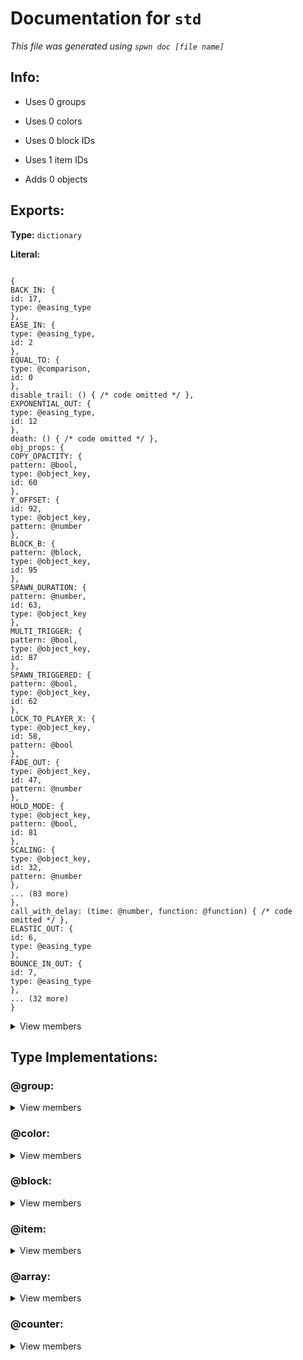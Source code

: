 # Documentation for `std`

_This file was generated using `spwn doc [file name]`_

## Info:

- Uses 0 groups
- Uses 0 colors
- Uses 0 block IDs
- Uses 1 item IDs

- Adds 0 objects

## Exports:

**Type:** `dictionary`

**Literal:**

```

{
BACK_IN: {
id: 17,
type: @easing_type
},
EASE_IN: {
type: @easing_type,
id: 2
},
EQUAL_TO: {
type: @comparison,
id: 0
},
disable_trail: () { /* code omitted */ },
EXPONENTIAL_OUT: {
type: @easing_type,
id: 12
},
death: () { /* code omitted */ },
obj_props: {
COPY_OPACTITY: {
pattern: @bool,
type: @object_key,
id: 60
},
Y_OFFSET: {
id: 92,
type: @object_key,
pattern: @number
},
BLOCK_B: {
pattern: @block,
type: @object_key,
id: 95
},
SPAWN_DURATION: {
pattern: @number,
id: 63,
type: @object_key
},
MULTI_TRIGGER: {
pattern: @bool,
type: @object_key,
id: 87
},
SPAWN_TRIGGERED: {
pattern: @bool,
type: @object_key,
id: 62
},
LOCK_TO_PLAYER_X: {
type: @object_key,
id: 58,
pattern: @bool
},
FADE_OUT: {
type: @object_key,
id: 47,
pattern: @number
},
HOLD_MODE: {
type: @object_key,
pattern: @bool,
id: 81
},
SCALING: {
type: @object_key,
id: 32,
pattern: @number
},
... (83 more)
},
call_with_delay: (time: @number, function: @function) { /* code omitted */ },
ELASTIC_OUT: {
id: 6,
type: @easing_type
},
BOUNCE_IN_OUT: {
id: 7,
type: @easing_type
},
... (32 more)
}

```

<details>
<summary> View members </summary>

## Macros:

**`call_with_delay`**:

> **Type:** `macro`
>
> **Literal:** `(time: @number, function: @function) { /* code omitted */ }`
>
> ## Description:
>
> _Call a function after a delay_
>
> ## Arguments:
>
> > **`time`** _(obligatory)_: _Delay time in seconds_
>
> > **`function`** _(obligatory)_: _Function to call after the delay_

**`collision`**:

> **Type:** `macro`
>
> **Literal:** `(a: @block, b: @block) { /* code omitted */ }`
>
> ## Description:
>
> _Implementation of the collision trigger (returns an event)_
>
> ## Arguments:
>
> > **`a`** _(obligatory)_: _Block A ID_
>
> > **`b`** _(obligatory)_: _Block B ID_

**`collision_exit`**:

> **Type:** `macro`
>
> **Literal:** `(a: @block, b: @block) { /* code omitted */ }`
>
> ## Description:
>
> _Returns an event for when a collision exits_
>
> ## Arguments:
>
> > **`a`** _(obligatory)_: _Block A ID_
>
> > **`b`** _(obligatory)_: _Block B ID_

**`counter`**:

> **Type:** `macro`
>
> **Literal:** `(source: @number | @item | @bool = 0, delay: @bool = true) { /* code omitted */ }`
>
> ## Description:
>
> _Creates a new counter_
>
> ## Arguments:
>
> > _`source` (optional)_ : _Source (can be a number, item ID or boolean)_
> >
> > _Default value:_
> >
> > **Type:** `number`
> >
> > **Literal:** `0`
>
> > _`delay` (optional)_ : _Adds a delay if a value gets added to the new item (to avoid confusing behavior)_
> >
> > _Default value:_
> >
> > **Type:** `bool`
> >
> > **Literal:** `true`

**`death`**:

> **Type:** `macro`
>
> **Literal:** `() { /* code omitted */ }`
>
> ## Description:
>
> _Returns an event for when the player dies_

**`disable_trail`**:

> **Type:** `macro`
>
> **Literal:** `() { /* code omitted */ }`
>
> ## Description:
>
> _Disables the player's trail_

**`enable_trail`**:

> **Type:** `macro`
>
> **Literal:** `() { /* code omitted */ }`
>
> ## Description:
>
> _Enables the player's trail_

**`for_loop`**:

> **Type:** `macro`
>
> **Literal:** `(range: @range, code: @macro, delay: @number = 0.05, reset: @bool = true, reset_speed: @number = 1) { /* code omitted */ }`
>
> ## Description:
>
> _Implementation of a spawn loop with a counter_
>
> ## Arguments:
>
> > **`range`** _(obligatory)_: _Range of values (for example 0..10)_
>
> > **`code`** _(obligatory)_: _Macro of the code that gets looped, should take the iterator (a counter) as the first argument._
>
> > _`delay` (optional)_ : _Delay between loops (less than 0.05 may be unstable)_
> >
> > _Default value:_
> >
> > **Type:** `number`
> >
> > **Literal:** `0.05`
>
> > _`reset` (optional)_ : _Weather to reset the iterator after looping (only disable if the loop is only triggered once)_
> >
> > _Default value:_
> >
> > **Type:** `bool`
> >
> > **Literal:** `true`
>
> > _`reset_speed` (optional)_ : _Operation speed of the reset of the iterator, if enabled_
> >
> > _Default value:_
> >
> > **Type:** `number`
> >
> > **Literal:** `1`

**`hide_player`**:

> **Type:** `macro`
>
> **Literal:** `() { /* code omitted */ }`
>
> ## Description:
>
> _Hides the player_

**`on`**:

> **Type:** `macro`
>
> **Literal:** `(event: @macro, function: @function) { /* code omitted */ }`
>
> ## Description:
>
> _Triggers a function every time an event fires_
>
> ## Arguments:
>
> > **`event`** _(obligatory)_: _Event to trigger on_
>
> > **`function`** _(obligatory)_: _Function to trigger_

**`operation_scale`**:

> **Type:** `macro`
>
> **Literal:** `(new: @number) { /* code omitted */ }`
>
> ## Arguments:
>
> > **`new`** _(obligatory)_

**`shake`**:

> **Type:** `macro`
>
> **Literal:** `(strength: @number = 1, interval: @number = 0, duration: @number = 0.5) { /* code omitted */ }`
>
> ## Description:
>
> _Implementation of the shake trigger_
>
> ## Arguments:
>
> > _`strength` (optional)_ : _Strength value_
> >
> > _Default value:_
> >
> > **Type:** `number`
> >
> > **Literal:** `1`
>
> > _`interval` (optional)_ : _Interval value_
> >
> > _Default value:_
> >
> > **Type:** `number`
> >
> > **Literal:** `0`
>
> > _`duration` (optional)_ : _Duration of shake_
> >
> > _Default value:_
> >
> > **Type:** `number`
> >
> > **Literal:** `0.5`

**`show_player`**:

> **Type:** `macro`
>
> **Literal:** `() { /* code omitted */ }`
>
> ## Description:
>
> _Shows the player_

**`supress_signal`**:

> **Type:** `macro`
>
> **Literal:** `(delay: @number) { /* code omitted */ }`
>
> ## Description:
>
> _Stops signal from coming past for some time_
>
> ## Arguments:
>
> > **`delay`** _(obligatory)_: _Time to supress signal_

**`toggle_bg_effect`**:

> **Type:** `macro`
>
> **Literal:** `(on: @bool = false) { /* code omitted */ }`
>
> ## Description:
>
> _Implementation of the bg effect on/off triggers_
>
> ## Arguments:
>
> > _`on` (optional)_ : _Weather to toggle bg effect on or off_
> >
> > _Default value:_
> >
> > **Type:** `bool`
> >
> > **Literal:** `false`

**`touch`**:

> **Type:** `macro`
>
> **Literal:** `(dual_side: @bool = false) { /* code omitted */ }`
>
> ## Description:
>
> _Implementation of the touch trigger (returns an event)_
>
> ## Arguments:
>
> > _`dual_side` (optional)_ : _Dual mode (only check for touch on the dual side)_
> >
> > _Default value:_
> >
> > **Type:** `bool`
> >
> > **Literal:** `false`

**`touch_end`**:

> **Type:** `macro`
>
> **Literal:** `(dual_side: @bool = false) { /* code omitted */ }`
>
> ## Description:
>
> _Returns an event for when a touch ends_
>
> ## Arguments:
>
> > _`dual_side` (optional)_ : _Dual mode (only check for touch on the dual side)_
> >
> > _Default value:_
> >
> > **Type:** `bool`
> >
> > **Literal:** `false`

**`wait`**:

> **Type:** `macro`
>
> **Literal:** `(time: @number) { /* code omitted */ }`
>
> ## Description:
>
> _Adds a delay before the next triggers_
>
> ## Arguments:
>
> > **`time`** _(obligatory)_: _Delay time in seconds_

**`while_loop`**:

> **Type:** `macro`
>
> **Literal:** `(expr: @macro, code: @macro, delay: @number = 0.05) { /* code omitted */ }`
>
> ## Description:
>
> _Implementation of a conditional spawn loop_
>
> ## Arguments:
>
> > **`expr`** _(obligatory)_: _While loop condition, should return a boolean_
>
> > **`code`** _(obligatory)_: _Macro of the code that gets looped_
>
> > _`delay` (optional)_ : _Delay between loops (less than 0.05 may be unstable)_
> >
> > _Default value:_
> >
> > **Type:** `number`
> >
> > **Literal:** `0.05`

## Other values:

<details>
<summary> View </summary>

**`BACK_IN`**:

> **Type:** `easing_type`
>
> **Literal:**
>
> ```
>
> {
> id: 17,
> type: @easing_type
> }
>
> ```
>
> <details>
> <summary> View members </summary>
>
> **`id`**:
>
> > **Type:** `number`
> >
> > **Literal:** `17`
>
> **`type`**:
>
> > **Type:** `type_indicator`
> >
> > **Literal:** `@easing_type`

**`BACK_IN_OUT`**:

> **Type:** `easing_type`
>
> **Literal:**
>
> ```
>
> {
> id: 16,
> type: @easing_type
> }
>
> ```
>
> <details>
> <summary> View members </summary>
>
> **`id`**:
>
> > **Type:** `number`
> >
> > **Literal:** `16`
>
> **`type`**:
>
> > **Type:** `type_indicator`
> >
> > **Literal:** `@easing_type`

**`BACK_OUT`**:

> **Type:** `easing_type`
>
> **Literal:**
>
> ```
>
> {
> id: 18,
> type: @easing_type
> }
>
> ```
>
> <details>
> <summary> View members </summary>
>
> **`id`**:
>
> > **Type:** `number`
> >
> > **Literal:** `18`
>
> **`type`**:
>
> > **Type:** `type_indicator`
> >
> > **Literal:** `@easing_type`

**`BG`**:

> **Type:** `color`
>
> **Literal:** `1000c`

**`BOUNCE_IN`**:

> **Type:** `easing_type`
>
> **Literal:**
>
> ```
>
> {
> type: @easing_type,
> id: 8
> }
>
> ```
>
> <details>
> <summary> View members </summary>
>
> **`id`**:
>
> > **Type:** `number`
> >
> > **Literal:** `8`
>
> **`type`**:
>
> > **Type:** `type_indicator`
> >
> > **Literal:** `@easing_type`

**`BOUNCE_IN_OUT`**:

> **Type:** `easing_type`
>
> **Literal:**
>
> ```
>
> {
> id: 7,
> type: @easing_type
> }
>
> ```
>
> <details>
> <summary> View members </summary>
>
> **`id`**:
>
> > **Type:** `number`
> >
> > **Literal:** `7`
>
> **`type`**:
>
> > **Type:** `type_indicator`
> >
> > **Literal:** `@easing_type`

**`BOUNCE_OUT`**:

> **Type:** `easing_type`
>
> **Literal:**
>
> ```
>
> {
> id: 9,
> type: @easing_type
> }
>
> ```
>
> <details>
> <summary> View members </summary>
>
> **`id`**:
>
> > **Type:** `number`
> >
> > **Literal:** `9`
>
> **`type`**:
>
> > **Type:** `type_indicator`
> >
> > **Literal:** `@easing_type`

**`EASE_IN`**:

> **Type:** `easing_type`
>
> **Literal:**
>
> ```
>
> {
> type: @easing_type,
> id: 2
> }
>
> ```
>
> <details>
> <summary> View members </summary>
>
> **`id`**:
>
> > **Type:** `number`
> >
> > **Literal:** `2`
>
> **`type`**:
>
> > **Type:** `type_indicator`
> >
> > **Literal:** `@easing_type`

**`EASE_IN_OUT`**:

> **Type:** `easing_type`
>
> **Literal:**
>
> ```
>
> {
> type: @easing_type,
> id: 1
> }
>
> ```
>
> <details>
> <summary> View members </summary>
>
> **`id`**:
>
> > **Type:** `number`
> >
> > **Literal:** `1`
>
> **`type`**:
>
> > **Type:** `type_indicator`
> >
> > **Literal:** `@easing_type`

**`EASE_OUT`**:

> **Type:** `easing_type`
>
> **Literal:**
>
> ```
>
> {
> id: 3,
> type: @easing_type
> }
>
> ```
>
> <details>
> <summary> View members </summary>
>
> **`id`**:
>
> > **Type:** `number`
> >
> > **Literal:** `3`
>
> **`type`**:
>
> > **Type:** `type_indicator`
> >
> > **Literal:** `@easing_type`

**`ELASTIC_IN`**:

> **Type:** `easing_type`
>
> **Literal:**
>
> ```
>
> {
> id: 5,
> type: @easing_type
> }
>
> ```
>
> <details>
> <summary> View members </summary>
>
> **`id`**:
>
> > **Type:** `number`
> >
> > **Literal:** `5`
>
> **`type`**:
>
> > **Type:** `type_indicator`
> >
> > **Literal:** `@easing_type`

**`ELASTIC_IN_OUT`**:

> **Type:** `easing_type`
>
> **Literal:**
>
> ```
>
> {
> id: 4,
> type: @easing_type
> }
>
> ```
>
> <details>
> <summary> View members </summary>
>
> **`id`**:
>
> > **Type:** `number`
> >
> > **Literal:** `4`
>
> **`type`**:
>
> > **Type:** `type_indicator`
> >
> > **Literal:** `@easing_type`

**`ELASTIC_OUT`**:

> **Type:** `easing_type`
>
> **Literal:**
>
> ```
>
> {
> id: 6,
> type: @easing_type
> }
>
> ```
>
> <details>
> <summary> View members </summary>
>
> **`id`**:
>
> > **Type:** `number`
> >
> > **Literal:** `6`
>
> **`type`**:
>
> > **Type:** `type_indicator`
> >
> > **Literal:** `@easing_type`

**`EQUAL_TO`**:

> **Type:** `comparison`
>
> **Literal:**
>
> ```
>
> {
> type: @comparison,
> id: 0
> }
>
> ```
>
> <details>
> <summary> View members </summary>
>
> **`id`**:
>
> > **Type:** `number`
> >
> > **Literal:** `0`
>
> **`type`**:
>
> > **Type:** `type_indicator`
> >
> > **Literal:** `@comparison`

**`EXPONENTIAL_IN`**:

> **Type:** `easing_type`
>
> **Literal:**
>
> ```
>
> {
> type: @easing_type,
> id: 11
> }
>
> ```
>
> <details>
> <summary> View members </summary>
>
> **`id`**:
>
> > **Type:** `number`
> >
> > **Literal:** `11`
>
> **`type`**:
>
> > **Type:** `type_indicator`
> >
> > **Literal:** `@easing_type`

**`EXPONENTIAL_IN_OUT`**:

> **Type:** `easing_type`
>
> **Literal:**
>
> ```
>
> {
> type: @easing_type,
> id: 10
> }
>
> ```
>
> <details>
> <summary> View members </summary>
>
> **`id`**:
>
> > **Type:** `number`
> >
> > **Literal:** `10`
>
> **`type`**:
>
> > **Type:** `type_indicator`
> >
> > **Literal:** `@easing_type`

**`EXPONENTIAL_OUT`**:

> **Type:** `easing_type`
>
> **Literal:**
>
> ```
>
> {
> type: @easing_type,
> id: 12
> }
>
> ```
>
> <details>
> <summary> View members </summary>
>
> **`id`**:
>
> > **Type:** `number`
> >
> > **Literal:** `12`
>
> **`type`**:
>
> > **Type:** `type_indicator`
> >
> > **Literal:** `@easing_type`

**`LARGER_THAN`**:

> **Type:** `comparison`
>
> **Literal:**
>
> ```
>
> {
> id: 1,
> type: @comparison
> }
>
> ```
>
> <details>
> <summary> View members </summary>
>
> **`id`**:
>
> > **Type:** `number`
> >
> > **Literal:** `1`
>
> **`type`**:
>
> > **Type:** `type_indicator`
> >
> > **Literal:** `@comparison`

**`NONE`**:

> **Type:** `easing_type`
>
> **Literal:**
>
> ```
>
> {
> id: 0,
> type: @easing_type
> }
>
> ```
>
> <details>
> <summary> View members </summary>
>
> **`id`**:
>
> > **Type:** `number`
> >
> > **Literal:** `0`
>
> **`type`**:
>
> > **Type:** `type_indicator`
> >
> > **Literal:** `@easing_type`

**`SINE_IN`**:

> **Type:** `easing_type`
>
> **Literal:**
>
> ```
>
> {
> type: @easing_type,
> id: 14
> }
>
> ```
>
> <details>
> <summary> View members </summary>
>
> **`id`**:
>
> > **Type:** `number`
> >
> > **Literal:** `14`
>
> **`type`**:
>
> > **Type:** `type_indicator`
> >
> > **Literal:** `@easing_type`

**`SINE_IN_OUT`**:

> **Type:** `easing_type`
>
> **Literal:**
>
> ```
>
> {
> id: 13,
> type: @easing_type
> }
>
> ```
>
> <details>
> <summary> View members </summary>
>
> **`id`**:
>
> > **Type:** `number`
> >
> > **Literal:** `13`
>
> **`type`**:
>
> > **Type:** `type_indicator`
> >
> > **Literal:** `@easing_type`

**`SINE_OUT`**:

> **Type:** `easing_type`
>
> **Literal:**
>
> ```
>
> {
> type: @easing_type,
> id: 15
> }
>
> ```
>
> <details>
> <summary> View members </summary>
>
> **`id`**:
>
> > **Type:** `number`
> >
> > **Literal:** `15`
>
> **`type`**:
>
> > **Type:** `type_indicator`
> >
> > **Literal:** `@easing_type`

**`SMALLER_THAN`**:

> **Type:** `comparison`
>
> **Literal:**
>
> ```
>
> {
> id: 2,
> type: @comparison
> }
>
> ```
>
> <details>
> <summary> View members </summary>
>
> **`id`**:
>
> > **Type:** `number`
> >
> > **Literal:** `2`
>
> **`type`**:
>
> > **Type:** `type_indicator`
> >
> > **Literal:** `@comparison`

**`obj_props`**:

> **Type:** `dictionary`
>
> **Literal:**
>
> ```
>
> {
> COPY_OPACTITY: {
> pattern: @bool,
> type: @object_key,
> id: 60
> },
> Y_OFFSET: {
> id: 92,
> type: @object_key,
> pattern: @number
> },
> BLOCK_B: {
> pattern: @block,
> type: @object_key,
> id: 95
> },
> SPAWN_DURATION: {
> pattern: @number,
> id: 63,
> type: @object_key
> },
> MULTI_TRIGGER: {
> pattern: @bool,
> type: @object_key,
> id: 87
> },
> SPAWN_TRIGGERED: {
> pattern: @bool,
> type: @object_key,
> id: 62
> },
> LOCK_TO_PLAYER_X: {
> type: @object_key,
> id: 58,
> pattern: @bool
> },
> FADE_OUT: {
> type: @object_key,
> id: 47,
> pattern: @number
> },
> HOLD_MODE: {
> type: @object_key,
> pattern: @bool,
> id: 81
> },
> SCALING: {
> type: @object_key,
> id: 32,
> pattern: @number
> },
> ... (83 more)
> }
>
> ```
>
> <details>
> <summary> View members </summary>
>
> **`ACTIVATE_GROUP`**:
>
> > **Type:** `object_key`
> >
> > **Literal:**
> >
> > ```
> >
> > {
> > pattern: @bool,
> > id: 56,
> > type: @object_key
> > }
> >
> > ```
> >
> > <details>
> > <summary> View members </summary>
> >
> > **`id`**:
> >
> > > **Type:** `number`
> > >
> > > **Literal:** `56`
> >
> > **`pattern`**:
> >
> > > **Type:** `type_indicator`
> > >
> > > **Literal:** `@bool`
> >
> > **`type`**:
> >
> > > **Type:** `type_indicator`
> > >
> > > **Literal:** `@object_key`
>
> **`ACTIVATE_ON_EXIT`**:
>
> > **Type:** `object_key`
> >
> > **Literal:**
> >
> > ```
> >
> > {
> > id: 93,
> > type: @object_key,
> > pattern: @bool
> > }
> >
> > ```
> >
> > <details>
> > <summary> View members </summary>
> >
> > **`id`**:
> >
> > > **Type:** `number`
> > >
> > > **Literal:** `93`
> >
> > **`pattern`**:
> >
> > > **Type:** `type_indicator`
> > >
> > > **Literal:** `@bool`
> >
> > **`type`**:
> >
> > > **Type:** `type_indicator`
> > >
> > > **Literal:** `@object_key`
>
> **`ANIMATION_ID`**:
>
> > **Type:** `object_key`
> >
> > **Literal:**
> >
> > ```
> >
> > {
> > type: @object_key,
> > id: 76,
> > pattern: @number
> > }
> >
> > ```
> >
> > <details>
> > <summary> View members </summary>
> >
> > **`id`**:
> >
> > > **Type:** `number`
> > >
> > > **Literal:** `76`
> >
> > **`pattern`**:
> >
> > > **Type:** `type_indicator`
> > >
> > > **Literal:** `@number`
> >
> > **`type`**:
> >
> > > **Type:** `type_indicator`
> > >
> > > **Literal:** `@object_key`
>
> **`ANIMATION_SPEED`**:
>
> > **Type:** `object_key`
> >
> > **Literal:**
> >
> > ```
> >
> > {
> > id: 107,
> > pattern: @number,
> > type: @object_key
> > }
> >
> > ```
> >
> > <details>
> > <summary> View members </summary>
> >
> > **`id`**:
> >
> > > **Type:** `number`
> > >
> > > **Literal:** `107`
> >
> > **`pattern`**:
> >
> > > **Type:** `type_indicator`
> > >
> > > **Literal:** `@number`
> >
> > **`type`**:
> >
> > > **Type:** `type_indicator`
> > >
> > > **Literal:** `@object_key`
>
> **`BLENDING`**:
>
> > **Type:** `object_key`
> >
> > **Literal:**
> >
> > ```
> >
> > {
> > pattern: @bool,
> > type: @object_key,
> > id: 17
> > }
> >
> > ```
> >
> > <details>
> > <summary> View members </summary>
> >
> > **`id`**:
> >
> > > **Type:** `number`
> > >
> > > **Literal:** `17`
> >
> > **`pattern`**:
> >
> > > **Type:** `type_indicator`
> > >
> > > **Literal:** `@bool`
> >
> > **`type`**:
> >
> > > **Type:** `type_indicator`
> > >
> > > **Literal:** `@object_key`
>
> **`BLOCK_A`**:
>
> > **Type:** `object_key`
> >
> > **Literal:**
> >
> > ```
> >
> > {
> > type: @object_key,
> > id: 80,
> > pattern: @block
> > }
> >
> > ```
> >
> > <details>
> > <summary> View members </summary>
> >
> > **`id`**:
> >
> > > **Type:** `number`
> > >
> > > **Literal:** `80`
> >
> > **`pattern`**:
> >
> > > **Type:** `type_indicator`
> > >
> > > **Literal:** `@block`
> >
> > **`type`**:
> >
> > > **Type:** `type_indicator`
> > >
> > > **Literal:** `@object_key`
>
> **`BLOCK_B`**:
>
> > **Type:** `object_key`
> >
> > **Literal:**
> >
> > ```
> >
> > {
> > pattern: @block,
> > type: @object_key,
> > id: 95
> > }
> >
> > ```
> >
> > <details>
> > <summary> View members </summary>
> >
> > **`id`**:
> >
> > > **Type:** `number`
> > >
> > > **Literal:** `95`
> >
> > **`pattern`**:
> >
> > > **Type:** `type_indicator`
> > >
> > > **Literal:** `@block`
> >
> > **`type`**:
> >
> > > **Type:** `type_indicator`
> > >
> > > **Literal:** `@object_key`
>
> **`CENTER`**:
>
> > **Type:** `object_key`
> >
> > **Literal:**
> >
> > ```
> >
> > {
> > pattern: @group,
> > id: 71,
> > type: @object_key
> > }
> >
> > ```
> >
> > <details>
> > <summary> View members </summary>
> >
> > **`id`**:
> >
> > > **Type:** `number`
> > >
> > > **Literal:** `71`
> >
> > **`pattern`**:
> >
> > > **Type:** `type_indicator`
> > >
> > > **Literal:** `@group`
> >
> > **`type`**:
> >
> > > **Type:** `type_indicator`
> > >
> > > **Literal:** `@object_key`
>
> **`COLOR`**:
>
> > **Type:** `object_key`
> >
> > **Literal:**
> >
> > ```
> >
> > {
> > pattern: @color,
> > type: @object_key,
> > id: 21
> > }
> >
> > ```
> >
> > <details>
> > <summary> View members </summary>
> >
> > **`id`**:
> >
> > > **Type:** `number`
> > >
> > > **Literal:** `21`
> >
> > **`pattern`**:
> >
> > > **Type:** `type_indicator`
> > >
> > > **Literal:** `@color`
> >
> > **`type`**:
> >
> > > **Type:** `type_indicator`
> > >
> > > **Literal:** `@object_key`
>
> **`COLOR_2`**:
>
> > **Type:** `object_key`
> >
> > **Literal:**
> >
> > ```
> >
> > {
> > type: @object_key,
> > pattern: @color,
> > id: 22
> > }
> >
> > ```
> >
> > <details>
> > <summary> View members </summary>
> >
> > **`id`**:
> >
> > > **Type:** `number`
> > >
> > > **Literal:** `22`
> >
> > **`pattern`**:
> >
> > > **Type:** `type_indicator`
> > >
> > > **Literal:** `@color`
> >
> > **`type`**:
> >
> > > **Type:** `type_indicator`
> > >
> > > **Literal:** `@object_key`
>
> **`COLOR_2_HVS`**:
>
> > **Type:** `object_key`
> >
> > **Literal:**
> >
> > ```
> >
> > {
> > type: @object_key,
> > pattern: @string,
> > id: 44
> > }
> >
> > ```
> >
> > <details>
> > <summary> View members </summary>
> >
> > **`id`**:
> >
> > > **Type:** `number`
> > >
> > > **Literal:** `44`
> >
> > **`pattern`**:
> >
> > > **Type:** `type_indicator`
> > >
> > > **Literal:** `@string`
> >
> > **`type`**:
> >
> > > **Type:** `type_indicator`
> > >
> > > **Literal:** `@object_key`
>
> **`COLOR_2_HVS_ENABLED`**:
>
> > **Type:** `object_key`
> >
> > **Literal:**
> >
> > ```
> >
> > {
> > type: @object_key,
> > id: 42,
> > pattern: @bool
> > }
> >
> > ```
> >
> > <details>
> > <summary> View members </summary>
> >
> > **`id`**:
> >
> > > **Type:** `number`
> > >
> > > **Literal:** `42`
> >
> > **`pattern`**:
> >
> > > **Type:** `type_indicator`
> > >
> > > **Literal:** `@bool`
> >
> > **`type`**:
> >
> > > **Type:** `type_indicator`
> > >
> > > **Literal:** `@object_key`
>
> **`COMPARISON`**:
>
> > **Type:** `object_key`
> >
> > **Literal:**
> >
> > ```
> >
> > {
> > type: @object_key,
> > pattern: @number,
> > id: 88
> > }
> >
> > ```
> >
> > <details>
> > <summary> View members </summary>
> >
> > **`id`**:
> >
> > > **Type:** `number`
> > >
> > > **Literal:** `88`
> >
> > **`pattern`**:
> >
> > > **Type:** `type_indicator`
> > >
> > > **Literal:** `@number`
> >
> > **`type`**:
> >
> > > **Type:** `type_indicator`
> > >
> > > **Literal:** `@object_key`
>
> **`COPIED_COLOR_HVS`**:
>
> > **Type:** `object_key`
> >
> > **Literal:**
> >
> > ```
> >
> > {
> > id: 49,
> > pattern: @string,
> > type: @object_key
> > }
> >
> > ```
> >
> > <details>
> > <summary> View members </summary>
> >
> > **`id`**:
> >
> > > **Type:** `number`
> > >
> > > **Literal:** `49`
> >
> > **`pattern`**:
> >
> > > **Type:** `type_indicator`
> > >
> > > **Literal:** `@string`
> >
> > **`type`**:
> >
> > > **Type:** `type_indicator`
> > >
> > > **Literal:** `@object_key`
>
> **`COPIED_COLOR_ID`**:
>
> > **Type:** `object_key`
> >
> > **Literal:**
> >
> > ```
> >
> > {
> > type: @object_key,
> > id: 50,
> > pattern: @color
> > }
> >
> > ```
> >
> > <details>
> > <summary> View members </summary>
> >
> > **`id`**:
> >
> > > **Type:** `number`
> > >
> > > **Literal:** `50`
> >
> > **`pattern`**:
> >
> > > **Type:** `type_indicator`
> > >
> > > **Literal:** `@color`
> >
> > **`type`**:
> >
> > > **Type:** `type_indicator`
> > >
> > > **Literal:** `@object_key`
>
> **`COPY_OPACTITY`**:
>
> > **Type:** `object_key`
> >
> > **Literal:**
> >
> > ```
> >
> > {
> > pattern: @bool,
> > type: @object_key,
> > id: 60
> > }
> >
> > ```
> >
> > <details>
> > <summary> View members </summary>
> >
> > **`id`**:
> >
> > > **Type:** `number`
> > >
> > > **Literal:** `60`
> >
> > **`pattern`**:
> >
> > > **Type:** `type_indicator`
> > >
> > > **Literal:** `@bool`
> >
> > **`type`**:
> >
> > > **Type:** `type_indicator`
> > >
> > > **Literal:** `@object_key`
>
> **`COUNT`**:
>
> > **Type:** `object_key`
> >
> > **Literal:**
> >
> > ```
> >
> > {
> > type: @object_key,
> > id: 77,
> > pattern: @number
> > }
> >
> > ```
> >
> > <details>
> > <summary> View members </summary>
> >
> > **`id`**:
> >
> > > **Type:** `number`
> > >
> > > **Literal:** `77`
> >
> > **`pattern`**:
> >
> > > **Type:** `type_indicator`
> > >
> > > **Literal:** `@number`
> >
> > **`type`**:
> >
> > > **Type:** `type_indicator`
> > >
> > > **Literal:** `@object_key`
>
> **`COUNT_MULTI_ACTIVATE`**:
>
> > **Type:** `object_key`
> >
> > **Literal:**
> >
> > ```
> >
> > {
> > type: @object_key,
> > pattern: @bool,
> > id: 104
> > }
> >
> > ```
> >
> > <details>
> > <summary> View members </summary>
> >
> > **`id`**:
> >
> > > **Type:** `number`
> > >
> > > **Literal:** `104`
> >
> > **`pattern`**:
> >
> > > **Type:** `type_indicator`
> > >
> > > **Literal:** `@bool`
> >
> > **`type`**:
> >
> > > **Type:** `type_indicator`
> > >
> > > **Literal:** `@object_key`
>
> **`DELAY`**:
>
> > **Type:** `object_key`
> >
> > **Literal:**
> >
> > ```
> >
> > {
> > type: @object_key,
> > pattern: @number,
> > id: 91
> > }
> >
> > ```
> >
> > <details>
> > <summary> View members </summary>
> >
> > **`id`**:
> >
> > > **Type:** `number`
> > >
> > > **Literal:** `91`
> >
> > **`pattern`**:
> >
> > > **Type:** `type_indicator`
> > >
> > > **Literal:** `@number`
> >
> > **`type`**:
> >
> > > **Type:** `type_indicator`
> > >
> > > **Literal:** `@object_key`
>
> **`DETAIL_ONLY`**:
>
> > **Type:** `object_key`
> >
> > **Literal:**
> >
> > ```
> >
> > {
> > id: 66,
> > type: @object_key,
> > pattern: @bool
> > }
> >
> > ```
> >
> > <details>
> > <summary> View members </summary>
> >
> > **`id`**:
> >
> > > **Type:** `number`
> > >
> > > **Literal:** `66`
> >
> > **`pattern`**:
> >
> > > **Type:** `type_indicator`
> > >
> > > **Literal:** `@bool`
> >
> > **`type`**:
> >
> > > **Type:** `type_indicator`
> > >
> > > **Literal:** `@object_key`
>
> **`DISABLE_ROTATION`**:
>
> > **Type:** `object_key`
> >
> > **Literal:**
> >
> > ```
> >
> > {
> > type: @object_key,
> > id: 98,
> > pattern: @bool
> > }
> >
> > ```
> >
> > <details>
> > <summary> View members </summary>
> >
> > **`id`**:
> >
> > > **Type:** `number`
> > >
> > > **Literal:** `98`
> >
> > **`pattern`**:
> >
> > > **Type:** `type_indicator`
> > >
> > > **Literal:** `@bool`
> >
> > **`type`**:
> >
> > > **Type:** `type_indicator`
> > >
> > > **Literal:** `@object_key`
>
> **`DONT_ENTER`**:
>
> > **Type:** `object_key`
> >
> > **Literal:**
> >
> > ```
> >
> > {
> > pattern: @bool,
> > type: @object_key,
> > id: 67
> > }
> >
> > ```
> >
> > <details>
> > <summary> View members </summary>
> >
> > **`id`**:
> >
> > > **Type:** `number`
> > >
> > > **Literal:** `67`
> >
> > **`pattern`**:
> >
> > > **Type:** `type_indicator`
> > >
> > > **Literal:** `@bool`
> >
> > **`type`**:
> >
> > > **Type:** `type_indicator`
> > >
> > > **Literal:** `@object_key`
>
> **`DONT_FADE`**:
>
> > **Type:** `object_key`
> >
> > **Literal:**
> >
> > ```
> >
> > {
> > id: 64,
> > pattern: @bool,
> > type: @object_key
> > }
> >
> > ```
> >
> > <details>
> > <summary> View members </summary>
> >
> > **`id`**:
> >
> > > **Type:** `number`
> > >
> > > **Literal:** `64`
> >
> > **`pattern`**:
> >
> > > **Type:** `type_indicator`
> > >
> > > **Literal:** `@bool`
> >
> > **`type`**:
> >
> > > **Type:** `type_indicator`
> > >
> > > **Literal:** `@object_key`
>
> **`DUAL_MODE`**:
>
> > **Type:** `object_key`
> >
> > **Literal:**
> >
> > ```
> >
> > {
> > id: 89,
> > type: @object_key,
> > pattern: @bool
> > }
> >
> > ```
> >
> > <details>
> > <summary> View members </summary>
> >
> > **`id`**:
> >
> > > **Type:** `number`
> > >
> > > **Literal:** `89`
> >
> > **`pattern`**:
> >
> > > **Type:** `type_indicator`
> > >
> > > **Literal:** `@bool`
> >
> > **`type`**:
> >
> > > **Type:** `type_indicator`
> > >
> > > **Literal:** `@object_key`
>
> **`DURATION`**:
>
> > **Type:** `object_key`
> >
> > **Literal:**
> >
> > ```
> >
> > {
> > type: @object_key,
> > id: 10,
> > pattern: @number
> > }
> >
> > ```
> >
> > <details>
> > <summary> View members </summary>
> >
> > **`id`**:
> >
> > > **Type:** `number`
> > >
> > > **Literal:** `10`
> >
> > **`pattern`**:
> >
> > > **Type:** `type_indicator`
> > >
> > > **Literal:** `@number`
> >
> > **`type`**:
> >
> > > **Type:** `type_indicator`
> > >
> > > **Literal:** `@object_key`
>
> **`DYNAMIC_BLOCK`**:
>
> > **Type:** `object_key`
> >
> > **Literal:**
> >
> > ```
> >
> > {
> > id: 94,
> > pattern: @bool,
> > type: @object_key
> > }
> >
> > ```
> >
> > <details>
> > <summary> View members </summary>
> >
> > **`id`**:
> >
> > > **Type:** `number`
> > >
> > > **Literal:** `94`
> >
> > **`pattern`**:
> >
> > > **Type:** `type_indicator`
> > >
> > > **Literal:** `@bool`
> >
> > **`type`**:
> >
> > > **Type:** `type_indicator`
> > >
> > > **Literal:** `@object_key`
>
> **`EASING`**:
>
> > **Type:** `object_key`
> >
> > **Literal:**
> >
> > ```
> >
> > {
> > pattern: @number,
> > id: 30,
> > type: @object_key
> > }
> >
> > ```
> >
> > <details>
> > <summary> View members </summary>
> >
> > **`id`**:
> >
> > > **Type:** `number`
> > >
> > > **Literal:** `30`
> >
> > **`pattern`**:
> >
> > > **Type:** `type_indicator`
> > >
> > > **Literal:** `@number`
> >
> > **`type`**:
> >
> > > **Type:** `type_indicator`
> > >
> > > **Literal:** `@object_key`
>
> **`EASING_RATE`**:
>
> > **Type:** `object_key`
> >
> > **Literal:**
> >
> > ```
> >
> > {
> > id: 85,
> > pattern: @number,
> > type: @object_key
> > }
> >
> > ```
> >
> > <details>
> > <summary> View members </summary>
> >
> > **`id`**:
> >
> > > **Type:** `number`
> > >
> > > **Literal:** `85`
> >
> > **`pattern`**:
> >
> > > **Type:** `type_indicator`
> > >
> > > **Literal:** `@number`
> >
> > **`type`**:
> >
> > > **Type:** `type_indicator`
> > >
> > > **Literal:** `@object_key`
>
> **`EDITOR_DISABLE`**:
>
> > **Type:** `object_key`
> >
> > **Literal:**
> >
> > ```
> >
> > {
> > type: @object_key,
> > pattern: @bool,
> > id: 102
> > }
> >
> > ```
> >
> > <details>
> > <summary> View members </summary>
> >
> > **`id`**:
> >
> > > **Type:** `number`
> > >
> > > **Literal:** `102`
> >
> > **`pattern`**:
> >
> > > **Type:** `type_indicator`
> > >
> > > **Literal:** `@bool`
> >
> > **`type`**:
> >
> > > **Type:** `type_indicator`
> > >
> > > **Literal:** `@object_key`
>
> **`EDITOR_LAYER_1`**:
>
> > **Type:** `object_key`
> >
> > **Literal:**
> >
> > ```
> >
> > {
> > id: 20,
> > type: @object_key,
> > pattern: @number
> > }
> >
> > ```
> >
> > <details>
> > <summary> View members </summary>
> >
> > **`id`**:
> >
> > > **Type:** `number`
> > >
> > > **Literal:** `20`
> >
> > **`pattern`**:
> >
> > > **Type:** `type_indicator`
> > >
> > > **Literal:** `@number`
> >
> > **`type`**:
> >
> > > **Type:** `type_indicator`
> > >
> > > **Literal:** `@object_key`
>
> **`EDITOR_LAYER_2`**:
>
> > **Type:** `object_key`
> >
> > **Literal:**
> >
> > ```
> >
> > {
> > id: 61,
> > pattern: @number,
> > type: @object_key
> > }
> >
> > ```
> >
> > <details>
> > <summary> View members </summary>
> >
> > **`id`**:
> >
> > > **Type:** `number`
> > >
> > > **Literal:** `61`
> >
> > **`pattern`**:
> >
> > > **Type:** `type_indicator`
> > >
> > > **Literal:** `@number`
> >
> > **`type`**:
> >
> > > **Type:** `type_indicator`
> > >
> > > **Literal:** `@object_key`
>
> **`EXCLUSIVE`**:
>
> > **Type:** `object_key`
> >
> > **Literal:**
> >
> > ```
> >
> > {
> > pattern: @bool,
> > type: @object_key,
> > id: 86
> > }
> >
> > ```
> >
> > <details>
> > <summary> View members </summary>
> >
> > **`id`**:
> >
> > > **Type:** `number`
> > >
> > > **Literal:** `86`
> >
> > **`pattern`**:
> >
> > > **Type:** `type_indicator`
> > >
> > > **Literal:** `@bool`
> >
> > **`type`**:
> >
> > > **Type:** `type_indicator`
> > >
> > > **Literal:** `@object_key`
>
> **`FADE_IN`**:
>
> > **Type:** `object_key`
> >
> > **Literal:**
> >
> > ```
> >
> > {
> > type: @object_key,
> > pattern: @number,
> > id: 45
> > }
> >
> > ```
> >
> > <details>
> > <summary> View members </summary>
> >
> > **`id`**:
> >
> > > **Type:** `number`
> > >
> > > **Literal:** `45`
> >
> > **`pattern`**:
> >
> > > **Type:** `type_indicator`
> > >
> > > **Literal:** `@number`
> >
> > **`type`**:
> >
> > > **Type:** `type_indicator`
> > >
> > > **Literal:** `@object_key`
>
> **`FADE_OUT`**:
>
> > **Type:** `object_key`
> >
> > **Literal:**
> >
> > ```
> >
> > {
> > type: @object_key,
> > id: 47,
> > pattern: @number
> > }
> >
> > ```
> >
> > <details>
> > <summary> View members </summary>
> >
> > **`id`**:
> >
> > > **Type:** `number`
> > >
> > > **Literal:** `47`
> >
> > **`pattern`**:
> >
> > > **Type:** `type_indicator`
> > >
> > > **Literal:** `@number`
> >
> > **`type`**:
> >
> > > **Type:** `type_indicator`
> > >
> > > **Literal:** `@object_key`
>
> **`FOLLOW`**:
>
> > **Type:** `object_key`
> >
> > **Literal:**
> >
> > ```
> >
> > {
> > type: @object_key,
> > pattern: @group,
> > id: 71
> > }
> >
> > ```
> >
> > <details>
> > <summary> View members </summary>
> >
> > **`id`**:
> >
> > > **Type:** `number`
> > >
> > > **Literal:** `71`
> >
> > **`pattern`**:
> >
> > > **Type:** `type_indicator`
> > >
> > > **Literal:** `@group`
> >
> > **`type`**:
> >
> > > **Type:** `type_indicator`
> > >
> > > **Literal:** `@object_key`
>
> **`GLOW_DISABLED`**:
>
> > **Type:** `object_key`
> >
> > **Literal:**
> >
> > ```
> >
> > {
> > id: 96,
> > pattern: @bool,
> > type: @object_key
> > }
> >
> > ```
> >
> > <details>
> > <summary> View members </summary>
> >
> > **`id`**:
> >
> > > **Type:** `number`
> > >
> > > **Literal:** `96`
> >
> > **`pattern`**:
> >
> > > **Type:** `type_indicator`
> > >
> > > **Literal:** `@bool`
> >
> > **`type`**:
> >
> > > **Type:** `type_indicator`
> > >
> > > **Literal:** `@object_key`
>
> **`GROUPS`**:
>
> > **Type:** `object_key`
> >
> > **Literal:**
> >
> > ```
> >
> > {
> > id: 57,
> > type: @object_key,
> > pattern: [@group] | @group
> > }
> >
> > ```
> >
> > <details>
> > <summary> View members </summary>
> >
> > **`id`**:
> >
> > > **Type:** `number`
> > >
> > > **Literal:** `57`
> >
> > **`pattern`**:
> >
> > > **Type:** `pattern`
> > >
> > > **Literal:** `[@group] | @group`
> >
> > **`type`**:
> >
> > > **Type:** `type_indicator`
> > >
> > > **Literal:** `@object_key`
>
> **`GROUP_PARENT`**:
>
> > **Type:** `object_key`
> >
> > **Literal:**
> >
> > ```
> >
> > {
> > type: @object_key,
> > id: 34,
> > pattern: @bool
> > }
> >
> > ```
> >
> > <details>
> > <summary> View members </summary>
> >
> > **`id`**:
> >
> > > **Type:** `number`
> > >
> > > **Literal:** `34`
> >
> > **`pattern`**:
> >
> > > **Type:** `type_indicator`
> > >
> > > **Literal:** `@bool`
> >
> > **`type`**:
> >
> > > **Type:** `type_indicator`
> > >
> > > **Literal:** `@object_key`
>
> **`HIGH_DETAIL`**:
>
> > **Type:** `object_key`
> >
> > **Literal:**
> >
> > ```
> >
> > {
> > type: @object_key,
> > pattern: @bool,
> > id: 103
> > }
> >
> > ```
> >
> > <details>
> > <summary> View members </summary>
> >
> > **`id`**:
> >
> > > **Type:** `number`
> > >
> > > **Literal:** `103`
> >
> > **`pattern`**:
> >
> > > **Type:** `type_indicator`
> > >
> > > **Literal:** `@bool`
> >
> > **`type`**:
> >
> > > **Type:** `type_indicator`
> > >
> > > **Literal:** `@object_key`
>
> **`HOLD`**:
>
> > **Type:** `object_key`
> >
> > **Literal:**
> >
> > ```
> >
> > {
> > id: 46,
> > type: @object_key,
> > pattern: @number
> > }
> >
> > ```
> >
> > <details>
> > <summary> View members </summary>
> >
> > **`id`**:
> >
> > > **Type:** `number`
> > >
> > > **Literal:** `46`
> >
> > **`pattern`**:
> >
> > > **Type:** `type_indicator`
> > >
> > > **Literal:** `@number`
> >
> > **`type`**:
> >
> > > **Type:** `type_indicator`
> > >
> > > **Literal:** `@object_key`
>
> **`HOLD_MODE`**:
>
> > **Type:** `object_key`
> >
> > **Literal:**
> >
> > ```
> >
> > {
> > type: @object_key,
> > pattern: @bool,
> > id: 81
> > }
> >
> > ```
> >
> > <details>
> > <summary> View members </summary>
> >
> > **`id`**:
> >
> > > **Type:** `number`
> > >
> > > **Literal:** `81`
> >
> > **`pattern`**:
> >
> > > **Type:** `type_indicator`
> > >
> > > **Literal:** `@bool`
> >
> > **`type`**:
> >
> > > **Type:** `type_indicator`
> > >
> > > **Literal:** `@object_key`
>
> **`HVS`**:
>
> > **Type:** `object_key`
> >
> > **Literal:**
> >
> > ```
> >
> > {
> > id: 43,
> > type: @object_key,
> > pattern: @string
> > }
> >
> > ```
> >
> > <details>
> > <summary> View members </summary>
> >
> > **`id`**:
> >
> > > **Type:** `number`
> > >
> > > **Literal:** `43`
> >
> > **`pattern`**:
> >
> > > **Type:** `type_indicator`
> > >
> > > **Literal:** `@string`
> >
> > **`type`**:
> >
> > > **Type:** `type_indicator`
> > >
> > > **Literal:** `@object_key`
>
> **`HVS_ENABLED`**:
>
> > **Type:** `object_key`
> >
> > **Literal:**
> >
> > ```
> >
> > {
> > pattern: @bool,
> > type: @object_key,
> > id: 41
> > }
> >
> > ```
> >
> > <details>
> > <summary> View members </summary>
> >
> > **`id`**:
> >
> > > **Type:** `number`
> > >
> > > **Literal:** `41`
> >
> > **`pattern`**:
> >
> > > **Type:** `type_indicator`
> > >
> > > **Literal:** `@bool`
> >
> > **`type`**:
> >
> > > **Type:** `type_indicator`
> > >
> > > **Literal:** `@object_key`
>
> **`INTERVAL`**:
>
> > **Type:** `object_key`
> >
> > **Literal:**
> >
> > ```
> >
> > {
> > type: @object_key,
> > id: 84,
> > pattern: @number
> > }
> >
> > ```
> >
> > <details>
> > <summary> View members </summary>
> >
> > **`id`**:
> >
> > > **Type:** `number`
> > >
> > > **Literal:** `84`
> >
> > **`pattern`**:
> >
> > > **Type:** `type_indicator`
> > >
> > > **Literal:** `@number`
> >
> > **`type`**:
> >
> > > **Type:** `type_indicator`
> > >
> > > **Literal:** `@object_key`
>
> **`ITEM`**:
>
> > **Type:** `object_key`
> >
> > **Literal:**
> >
> > ```
> >
> > {
> > type: @object_key,
> > pattern: @item,
> > id: 80
> > }
> >
> > ```
> >
> > <details>
> > <summary> View members </summary>
> >
> > **`id`**:
> >
> > > **Type:** `number`
> > >
> > > **Literal:** `80`
> >
> > **`pattern`**:
> >
> > > **Type:** `type_indicator`
> > >
> > > **Literal:** `@item`
> >
> > **`type`**:
> >
> > > **Type:** `type_indicator`
> > >
> > > **Literal:** `@object_key`
>
> **`LINKED_GROUP`**:
>
> > **Type:** `object_key`
> >
> > **Literal:**
> >
> > ```
> >
> > {
> > id: 108,
> > pattern: @number,
> > type: @object_key
> > }
> >
> > ```
> >
> > <details>
> > <summary> View members </summary>
> >
> > **`id`**:
> >
> > > **Type:** `number`
> > >
> > > **Literal:** `108`
> >
> > **`pattern`**:
> >
> > > **Type:** `type_indicator`
> > >
> > > **Literal:** `@number`
> >
> > **`type`**:
> >
> > > **Type:** `type_indicator`
> > >
> > > **Literal:** `@object_key`
>
> **`LOCK_OBJECT_ROTATION`**:
>
> > **Type:** `object_key`
> >
> > **Literal:**
> >
> > ```
> >
> > {
> > id: 70,
> > type: @object_key,
> > pattern: @bool
> > }
> >
> > ```
> >
> > <details>
> > <summary> View members </summary>
> >
> > **`id`**:
> >
> > > **Type:** `number`
> > >
> > > **Literal:** `70`
> >
> > **`pattern`**:
> >
> > > **Type:** `type_indicator`
> > >
> > > **Literal:** `@bool`
> >
> > **`type`**:
> >
> > > **Type:** `type_indicator`
> > >
> > > **Literal:** `@object_key`
>
> **`LOCK_TO_PLAYER_X`**:
>
> > **Type:** `object_key`
> >
> > **Literal:**
> >
> > ```
> >
> > {
> > type: @object_key,
> > id: 58,
> > pattern: @bool
> > }
> >
> > ```
> >
> > <details>
> > <summary> View members </summary>
> >
> > **`id`**:
> >
> > > **Type:** `number`
> > >
> > > **Literal:** `58`
> >
> > **`pattern`**:
> >
> > > **Type:** `type_indicator`
> > >
> > > **Literal:** `@bool`
> >
> > **`type`**:
> >
> > > **Type:** `type_indicator`
> > >
> > > **Literal:** `@object_key`
>
> **`LOCK_TO_PLAYER_Y`**:
>
> > **Type:** `object_key`
> >
> > **Literal:**
> >
> > ```
> >
> > {
> > id: 59,
> > pattern: @bool,
> > type: @object_key
> > }
> >
> > ```
> >
> > <details>
> > <summary> View members </summary>
> >
> > **`id`**:
> >
> > > **Type:** `number`
> > >
> > > **Literal:** `59`
> >
> > **`pattern`**:
> >
> > > **Type:** `type_indicator`
> > >
> > > **Literal:** `@bool`
> >
> > **`type`**:
> >
> > > **Type:** `type_indicator`
> > >
> > > **Literal:** `@object_key`
>
> **`MAIN_ONLY`**:
>
> > **Type:** `object_key`
> >
> > **Literal:**
> >
> > ```
> >
> > {
> > id: 65,
> > pattern: @bool,
> > type: @object_key
> > }
> >
> > ```
> >
> > <details>
> > <summary> View members </summary>
> >
> > **`id`**:
> >
> > > **Type:** `number`
> > >
> > > **Literal:** `65`
> >
> > **`pattern`**:
> >
> > > **Type:** `type_indicator`
> > >
> > > **Literal:** `@bool`
> >
> > **`type`**:
> >
> > > **Type:** `type_indicator`
> > >
> > > **Literal:** `@object_key`
>
> **`MAX_SPEED`**:
>
> > **Type:** `object_key`
> >
> > **Literal:**
> >
> > ```
> >
> > {
> > pattern: @number,
> > type: @object_key,
> > id: 105
> > }
> >
> > ```
> >
> > <details>
> > <summary> View members </summary>
> >
> > **`id`**:
> >
> > > **Type:** `number`
> > >
> > > **Literal:** `105`
> >
> > **`pattern`**:
> >
> > > **Type:** `type_indicator`
> > >
> > > **Literal:** `@number`
> >
> > **`type`**:
> >
> > > **Type:** `type_indicator`
> > >
> > > **Literal:** `@object_key`
>
> **`MOVE_X`**:
>
> > **Type:** `object_key`
> >
> > **Literal:**
> >
> > ```
> >
> > {
> > type: @object_key,
> > id: 28,
> > pattern: @number
> > }
> >
> > ```
> >
> > <details>
> > <summary> View members </summary>
> >
> > **`id`**:
> >
> > > **Type:** `number`
> > >
> > > **Literal:** `28`
> >
> > **`pattern`**:
> >
> > > **Type:** `type_indicator`
> > >
> > > **Literal:** `@number`
> >
> > **`type`**:
> >
> > > **Type:** `type_indicator`
> > >
> > > **Literal:** `@object_key`
>
> **`MOVE_Y`**:
>
> > **Type:** `object_key`
> >
> > **Literal:**
> >
> > ```
> >
> > {
> > type: @object_key,
> > id: 29,
> > pattern: @number
> > }
> >
> > ```
> >
> > <details>
> > <summary> View members </summary>
> >
> > **`id`**:
> >
> > > **Type:** `number`
> > >
> > > **Literal:** `29`
> >
> > **`pattern`**:
> >
> > > **Type:** `type_indicator`
> > >
> > > **Literal:** `@number`
> >
> > **`type`**:
> >
> > > **Type:** `type_indicator`
> > >
> > > **Literal:** `@object_key`
>
> **`MULTI_TRIGGER`**:
>
> > **Type:** `object_key`
> >
> > **Literal:**
> >
> > ```
> >
> > {
> > pattern: @bool,
> > type: @object_key,
> > id: 87
> > }
> >
> > ```
> >
> > <details>
> > <summary> View members </summary>
> >
> > **`id`**:
> >
> > > **Type:** `number`
> > >
> > > **Literal:** `87`
> >
> > **`pattern`**:
> >
> > > **Type:** `type_indicator`
> > >
> > > **Literal:** `@bool`
> >
> > **`type`**:
> >
> > > **Type:** `type_indicator`
> > >
> > > **Literal:** `@object_key`
>
> **`OBJ_ID`**:
>
> > **Type:** `object_key`
> >
> > **Literal:**
> >
> > ```
> >
> > {
> > id: 1,
> > pattern: @number,
> > type: @object_key
> > }
> >
> > ```
> >
> > <details>
> > <summary> View members </summary>
> >
> > **`id`**:
> >
> > > **Type:** `number`
> > >
> > > **Literal:** `1`
> >
> > **`pattern`**:
> >
> > > **Type:** `type_indicator`
> > >
> > > **Literal:** `@number`
> >
> > **`type`**:
> >
> > > **Type:** `type_indicator`
> > >
> > > **Literal:** `@object_key`
>
> **`OPACITY`**:
>
> > **Type:** `object_key`
> >
> > **Literal:**
> >
> > ```
> >
> > {
> > pattern: @number,
> > type: @object_key,
> > id: 35
> > }
> >
> > ```
> >
> > <details>
> > <summary> View members </summary>
> >
> > **`id`**:
> >
> > > **Type:** `number`
> > >
> > > **Literal:** `35`
> >
> > **`pattern`**:
> >
> > > **Type:** `type_indicator`
> > >
> > > **Literal:** `@number`
> >
> > **`type`**:
> >
> > > **Type:** `type_indicator`
> > >
> > > **Literal:** `@object_key`
>
> **`PICKUP_MODE`**:
>
> > **Type:** `object_key`
> >
> > **Literal:**
> >
> > ```
> >
> > {
> > id: 79,
> > type: @object_key,
> > pattern: @number
> > }
> >
> > ```
> >
> > <details>
> > <summary> View members </summary>
> >
> > **`id`**:
> >
> > > **Type:** `number`
> > >
> > > **Literal:** `79`
> >
> > **`pattern`**:
> >
> > > **Type:** `type_indicator`
> > >
> > > **Literal:** `@number`
> >
> > **`type`**:
> >
> > > **Type:** `type_indicator`
> > >
> > > **Literal:** `@object_key`
>
> **`PLAYER_COLOR_1`**:
>
> > **Type:** `object_key`
> >
> > **Literal:**
> >
> > ```
> >
> > {
> > type: @object_key,
> > id: 15,
> > pattern: @bool
> > }
> >
> > ```
> >
> > <details>
> > <summary> View members </summary>
> >
> > **`id`**:
> >
> > > **Type:** `number`
> > >
> > > **Literal:** `15`
> >
> > **`pattern`**:
> >
> > > **Type:** `type_indicator`
> > >
> > > **Literal:** `@bool`
> >
> > **`type`**:
> >
> > > **Type:** `type_indicator`
> > >
> > > **Literal:** `@object_key`
>
> **`PLAYER_COLOR_2`**:
>
> > **Type:** `object_key`
> >
> > **Literal:**
> >
> > ```
> >
> > {
> > type: @object_key,
> > id: 16,
> > pattern: @bool
> > }
> >
> > ```
> >
> > <details>
> > <summary> View members </summary>
> >
> > **`id`**:
> >
> > > **Type:** `number`
> > >
> > > **Literal:** `16`
> >
> > **`pattern`**:
> >
> > > **Type:** `type_indicator`
> > >
> > > **Literal:** `@bool`
> >
> > **`type`**:
> >
> > > **Type:** `type_indicator`
> > >
> > > **Literal:** `@object_key`
>
> **`PORTAL_CHECKED`**:
>
> > **Type:** `object_key`
> >
> > **Literal:**
> >
> > ```
> >
> > {
> > id: 13,
> > pattern: @bool,
> > type: @object_key
> > }
> >
> > ```
> >
> > <details>
> > <summary> View members </summary>
> >
> > **`id`**:
> >
> > > **Type:** `number`
> > >
> > > **Literal:** `13`
> >
> > **`pattern`**:
> >
> > > **Type:** `type_indicator`
> > >
> > > **Literal:** `@bool`
> >
> > **`type`**:
> >
> > > **Type:** `type_indicator`
> > >
> > > **Literal:** `@object_key`
>
> **`PULSE_MODE`**:
>
> > **Type:** `object_key`
> >
> > **Literal:**
> >
> > ```
> >
> > {
> > id: 48,
> > pattern: @number,
> > type: @object_key
> > }
> >
> > ```
> >
> > <details>
> > <summary> View members </summary>
> >
> > **`id`**:
> >
> > > **Type:** `number`
> > >
> > > **Literal:** `48`
> >
> > **`pattern`**:
> >
> > > **Type:** `type_indicator`
> > >
> > > **Literal:** `@number`
> >
> > **`type`**:
> >
> > > **Type:** `type_indicator`
> > >
> > > **Literal:** `@object_key`
>
> **`RANDOMIZE_START`**:
>
> > **Type:** `object_key`
> >
> > **Literal:**
> >
> > ```
> >
> > {
> > pattern: @bool,
> > type: @object_key,
> > id: 106
> > }
> >
> > ```
> >
> > <details>
> > <summary> View members </summary>
> >
> > **`id`**:
> >
> > > **Type:** `number`
> > >
> > > **Literal:** `106`
> >
> > **`pattern`**:
> >
> > > **Type:** `type_indicator`
> > >
> > > **Literal:** `@bool`
> >
> > **`type`**:
> >
> > > **Type:** `type_indicator`
> > >
> > > **Literal:** `@object_key`
>
> **`ROTATE_DEGREES`**:
>
> > **Type:** `object_key`
> >
> > **Literal:**
> >
> > ```
> >
> > {
> > id: 68,
> > type: @object_key,
> > pattern: @number
> > }
> >
> > ```
> >
> > <details>
> > <summary> View members </summary>
> >
> > **`id`**:
> >
> > > **Type:** `number`
> > >
> > > **Literal:** `68`
> >
> > **`pattern`**:
> >
> > > **Type:** `type_indicator`
> > >
> > > **Literal:** `@number`
> >
> > **`type`**:
> >
> > > **Type:** `type_indicator`
> > >
> > > **Literal:** `@object_key`
>
> **`ROTATION`**:
>
> > **Type:** `object_key`
> >
> > **Literal:**
> >
> > ```
> >
> > {
> > pattern: @number,
> > id: 6,
> > type: @object_key
> > }
> >
> > ```
> >
> > <details>
> > <summary> View members </summary>
> >
> > **`id`**:
> >
> > > **Type:** `number`
> > >
> > > **Literal:** `6`
> >
> > **`pattern`**:
> >
> > > **Type:** `type_indicator`
> > >
> > > **Literal:** `@number`
> >
> > **`type`**:
> >
> > > **Type:** `type_indicator`
> > >
> > > **Literal:** `@object_key`
>
> **`ROTATION_SPEED`**:
>
> > **Type:** `object_key`
> >
> > **Literal:**
> >
> > ```
> >
> > {
> > pattern: @number,
> > type: @object_key,
> > id: 97
> > }
> >
> > ```
> >
> > <details>
> > <summary> View members </summary>
> >
> > **`id`**:
> >
> > > **Type:** `number`
> > >
> > > **Literal:** `97`
> >
> > **`pattern`**:
> >
> > > **Type:** `type_indicator`
> > >
> > > **Literal:** `@number`
> >
> > **`type`**:
> >
> > > **Type:** `type_indicator`
> > >
> > > **Literal:** `@object_key`
>
> **`SCALING`**:
>
> > **Type:** `object_key`
> >
> > **Literal:**
> >
> > ```
> >
> > {
> > type: @object_key,
> > id: 32,
> > pattern: @number
> > }
> >
> > ```
> >
> > <details>
> > <summary> View members </summary>
> >
> > **`id`**:
> >
> > > **Type:** `number`
> > >
> > > **Literal:** `32`
> >
> > **`pattern`**:
> >
> > > **Type:** `type_indicator`
> > >
> > > **Literal:** `@number`
> >
> > **`type`**:
> >
> > > **Type:** `type_indicator`
> > >
> > > **Literal:** `@object_key`
>
> **`SPAWN_DURATION`**:
>
> > **Type:** `object_key`
> >
> > **Literal:**
> >
> > ```
> >
> > {
> > pattern: @number,
> > id: 63,
> > type: @object_key
> > }
> >
> > ```
> >
> > <details>
> > <summary> View members </summary>
> >
> > **`id`**:
> >
> > > **Type:** `number`
> > >
> > > **Literal:** `63`
> >
> > **`pattern`**:
> >
> > > **Type:** `type_indicator`
> > >
> > > **Literal:** `@number`
> >
> > **`type`**:
> >
> > > **Type:** `type_indicator`
> > >
> > > **Literal:** `@object_key`
>
> **`SPAWN_TRIGGERED`**:
>
> > **Type:** `object_key`
> >
> > **Literal:**
> >
> > ```
> >
> > {
> > pattern: @bool,
> > type: @object_key,
> > id: 62
> > }
> >
> > ```
> >
> > <details>
> > <summary> View members </summary>
> >
> > **`id`**:
> >
> > > **Type:** `number`
> > >
> > > **Literal:** `62`
> >
> > **`pattern`**:
> >
> > > **Type:** `type_indicator`
> > >
> > > **Literal:** `@bool`
> >
> > **`type`**:
> >
> > > **Type:** `type_indicator`
> > >
> > > **Literal:** `@object_key`
>
> **`SPEED`**:
>
> > **Type:** `object_key`
> >
> > **Literal:**
> >
> > ```
> >
> > {
> > id: 90,
> > pattern: @number,
> > type: @object_key
> > }
> >
> > ```
> >
> > <details>
> > <summary> View members </summary>
> >
> > **`id`**:
> >
> > > **Type:** `number`
> > >
> > > **Literal:** `90`
> >
> > **`pattern`**:
> >
> > > **Type:** `type_indicator`
> > >
> > > **Literal:** `@number`
> >
> > **`type`**:
> >
> > > **Type:** `type_indicator`
> > >
> > > **Literal:** `@object_key`
>
> **`STRENGTH`**:
>
> > **Type:** `object_key`
> >
> > **Literal:**
> >
> > ```
> >
> > {
> > type: @object_key,
> > pattern: @number,
> > id: 75
> > }
> >
> > ```
> >
> > <details>
> > <summary> View members </summary>
> >
> > **`id`**:
> >
> > > **Type:** `number`
> > >
> > > **Literal:** `75`
> >
> > **`pattern`**:
> >
> > > **Type:** `type_indicator`
> > >
> > > **Literal:** `@number`
> >
> > **`type`**:
> >
> > > **Type:** `type_indicator`
> > >
> > > **Literal:** `@object_key`
>
> **`SUBTRACT_COUNT`**:
>
> > **Type:** `object_key`
> >
> > **Literal:**
> >
> > ```
> >
> > {
> > id: 78,
> > pattern: @number,
> > type: @object_key
> > }
> >
> > ```
> >
> > <details>
> > <summary> View members </summary>
> >
> > **`id`**:
> >
> > > **Type:** `number`
> > >
> > > **Literal:** `78`
> >
> > **`pattern`**:
> >
> > > **Type:** `type_indicator`
> > >
> > > **Literal:** `@number`
> >
> > **`type`**:
> >
> > > **Type:** `type_indicator`
> > >
> > > **Literal:** `@object_key`
>
> **`TARGET`**:
>
> > **Type:** `object_key`
> >
> > **Literal:**
> >
> > ```
> >
> > {
> > type: @object_key,
> > pattern: @color | @group | @function,
> > id: 51
> > }
> >
> > ```
> >
> > <details>
> > <summary> View members </summary>
> >
> > **`id`**:
> >
> > > **Type:** `number`
> > >
> > > **Literal:** `51`
> >
> > **`pattern`**:
> >
> > > **Type:** `pattern`
> > >
> > > **Literal:** `@color | @group | @function`
> >
> > **`type`**:
> >
> > > **Type:** `type_indicator`
> > >
> > > **Literal:** `@object_key`
>
> **`TARGET_COLOR`**:
>
> > **Type:** `object_key`
> >
> > **Literal:**
> >
> > ```
> >
> > {
> > pattern: @color,
> > id: 23,
> > type: @object_key
> > }
> >
> > ```
> >
> > <details>
> > <summary> View members </summary>
> >
> > **`id`**:
> >
> > > **Type:** `number`
> > >
> > > **Literal:** `23`
> >
> > **`pattern`**:
> >
> > > **Type:** `type_indicator`
> > >
> > > **Literal:** `@color`
> >
> > **`type`**:
> >
> > > **Type:** `type_indicator`
> > >
> > > **Literal:** `@object_key`
>
> **`TARGET_POS`**:
>
> > **Type:** `object_key`
> >
> > **Literal:**
> >
> > ```
> >
> > {
> > type: @object_key,
> > id: 71,
> > pattern: @group
> > }
> >
> > ```
> >
> > <details>
> > <summary> View members </summary>
> >
> > **`id`**:
> >
> > > **Type:** `number`
> > >
> > > **Literal:** `71`
> >
> > **`pattern`**:
> >
> > > **Type:** `type_indicator`
> > >
> > > **Literal:** `@group`
> >
> > **`type`**:
> >
> > > **Type:** `type_indicator`
> > >
> > > **Literal:** `@object_key`
>
> **`TARGET_POS_AXES`**:
>
> > **Type:** `object_key`
> >
> > **Literal:**
> >
> > ```
> >
> > {
> > id: 101,
> > pattern: @number,
> > type: @object_key
> > }
> >
> > ```
> >
> > <details>
> > <summary> View members </summary>
> >
> > **`id`**:
> >
> > > **Type:** `number`
> > >
> > > **Literal:** `101`
> >
> > **`pattern`**:
> >
> > > **Type:** `type_indicator`
> > >
> > > **Literal:** `@number`
> >
> > **`type`**:
> >
> > > **Type:** `type_indicator`
> > >
> > > **Literal:** `@object_key`
>
> **`TARGET_TYPE`**:
>
> > **Type:** `object_key`
> >
> > **Literal:**
> >
> > ```
> >
> > {
> > type: @object_key,
> > id: 52,
> > pattern: @number
> > }
> >
> > ```
> >
> > <details>
> > <summary> View members </summary>
> >
> > **`id`**:
> >
> > > **Type:** `number`
> > >
> > > **Literal:** `52`
> >
> > **`pattern`**:
> >
> > > **Type:** `type_indicator`
> > >
> > > **Literal:** `@number`
> >
> > **`type`**:
> >
> > > **Type:** `type_indicator`
> > >
> > > **Literal:** `@object_key`
>
> **`TEXT`**:
>
> > **Type:** `object_key`
> >
> > **Literal:**
> >
> > ```
> >
> > {
> > pattern: @string,
> > type: @object_key,
> > id: 31
> > }
> >
> > ```
> >
> > <details>
> > <summary> View members </summary>
> >
> > **`id`**:
> >
> > > **Type:** `number`
> > >
> > > **Literal:** `31`
> >
> > **`pattern`**:
> >
> > > **Type:** `type_indicator`
> > >
> > > **Literal:** `@string`
> >
> > **`type`**:
> >
> > > **Type:** `type_indicator`
> > >
> > > **Literal:** `@object_key`
>
> **`TIMES_360`**:
>
> > **Type:** `object_key`
> >
> > **Literal:**
> >
> > ```
> >
> > {
> > pattern: @number,
> > id: 69,
> > type: @object_key
> > }
> >
> > ```
> >
> > <details>
> > <summary> View members </summary>
> >
> > **`id`**:
> >
> > > **Type:** `number`
> > >
> > > **Literal:** `69`
> >
> > **`pattern`**:
> >
> > > **Type:** `type_indicator`
> > >
> > > **Literal:** `@number`
> >
> > **`type`**:
> >
> > > **Type:** `type_indicator`
> > >
> > > **Literal:** `@object_key`
>
> **`TOGGLE_MODE`**:
>
> > **Type:** `object_key`
> >
> > **Literal:**
> >
> > ```
> >
> > {
> > pattern: @number,
> > type: @object_key,
> > id: 82
> > }
> >
> > ```
> >
> > <details>
> > <summary> View members </summary>
> >
> > **`id`**:
> >
> > > **Type:** `number`
> > >
> > > **Literal:** `82`
> >
> > **`pattern`**:
> >
> > > **Type:** `type_indicator`
> > >
> > > **Literal:** `@number`
> >
> > **`type`**:
> >
> > > **Type:** `type_indicator`
> > >
> > > **Literal:** `@object_key`
>
> **`TOUCH_TRIGGERED`**:
>
> > **Type:** `object_key`
> >
> > **Literal:**
> >
> > ```
> >
> > {
> > id: 11,
> > type: @object_key,
> > pattern: @bool
> > }
> >
> > ```
> >
> > <details>
> > <summary> View members </summary>
> >
> > **`id`**:
> >
> > > **Type:** `number`
> > >
> > > **Literal:** `11`
> >
> > **`pattern`**:
> >
> > > **Type:** `type_indicator`
> > >
> > > **Literal:** `@bool`
> >
> > **`type`**:
> >
> > > **Type:** `type_indicator`
> > >
> > > **Literal:** `@object_key`
>
> **`TRIGGER_BLUE`**:
>
> > **Type:** `object_key`
> >
> > **Literal:**
> >
> > ```
> >
> > {
> > type: @object_key,
> > id: 9,
> > pattern: @number
> > }
> >
> > ```
> >
> > <details>
> > <summary> View members </summary>
> >
> > **`id`**:
> >
> > > **Type:** `number`
> > >
> > > **Literal:** `9`
> >
> > **`pattern`**:
> >
> > > **Type:** `type_indicator`
> > >
> > > **Literal:** `@number`
> >
> > **`type`**:
> >
> > > **Type:** `type_indicator`
> > >
> > > **Literal:** `@object_key`
>
> **`TRIGGER_GREEN`**:
>
> > **Type:** `object_key`
> >
> > **Literal:**
> >
> > ```
> >
> > {
> > pattern: @number,
> > type: @object_key,
> > id: 8
> > }
> >
> > ```
> >
> > <details>
> > <summary> View members </summary>
> >
> > **`id`**:
> >
> > > **Type:** `number`
> > >
> > > **Literal:** `8`
> >
> > **`pattern`**:
> >
> > > **Type:** `type_indicator`
> > >
> > > **Literal:** `@number`
> >
> > **`type`**:
> >
> > > **Type:** `type_indicator`
> > >
> > > **Literal:** `@object_key`
>
> **`TRIGGER_RED`**:
>
> > **Type:** `object_key`
> >
> > **Literal:**
> >
> > ```
> >
> > {
> > pattern: @number,
> > type: @object_key,
> > id: 7
> > }
> >
> > ```
> >
> > <details>
> > <summary> View members </summary>
> >
> > **`id`**:
> >
> > > **Type:** `number`
> > >
> > > **Literal:** `7`
> >
> > **`pattern`**:
> >
> > > **Type:** `type_indicator`
> > >
> > > **Literal:** `@number`
> >
> > **`type`**:
> >
> > > **Type:** `type_indicator`
> > >
> > > **Literal:** `@object_key`
>
> **`USE_TARGET`**:
>
> > **Type:** `object_key`
> >
> > **Literal:**
> >
> > ```
> >
> > {
> > id: 100,
> > pattern: @bool,
> > type: @object_key
> > }
> >
> > ```
> >
> > <details>
> > <summary> View members </summary>
> >
> > **`id`**:
> >
> > > **Type:** `number`
> > >
> > > **Literal:** `100`
> >
> > **`pattern`**:
> >
> > > **Type:** `type_indicator`
> > >
> > > **Literal:** `@bool`
> >
> > **`type`**:
> >
> > > **Type:** `type_indicator`
> > >
> > > **Literal:** `@object_key`
>
> **`VERTICAL_FLIP`**:
>
> > **Type:** `object_key`
> >
> > **Literal:**
> >
> > ```
> >
> > {
> > type: @object_key,
> > pattern: @bool,
> > id: 5
> > }
> >
> > ```
> >
> > <details>
> > <summary> View members </summary>
> >
> > **`id`**:
> >
> > > **Type:** `number`
> > >
> > > **Literal:** `5`
> >
> > **`pattern`**:
> >
> > > **Type:** `type_indicator`
> > >
> > > **Literal:** `@bool`
> >
> > **`type`**:
> >
> > > **Type:** `type_indicator`
> > >
> > > **Literal:** `@object_key`
>
> **`VORIZONTAL_FLIP`**:
>
> > **Type:** `object_key`
> >
> > **Literal:**
> >
> > ```
> >
> > {
> > id: 4,
> > type: @object_key,
> > pattern: @bool
> > }
> >
> > ```
> >
> > <details>
> > <summary> View members </summary>
> >
> > **`id`**:
> >
> > > **Type:** `number`
> > >
> > > **Literal:** `4`
> >
> > **`pattern`**:
> >
> > > **Type:** `type_indicator`
> > >
> > > **Literal:** `@bool`
> >
> > **`type`**:
> >
> > > **Type:** `type_indicator`
> > >
> > > **Literal:** `@object_key`
>
> **`X`**:
>
> > **Type:** `object_key`
> >
> > **Literal:**
> >
> > ```
> >
> > {
> > pattern: @number,
> > type: @object_key,
> > id: 2
> > }
> >
> > ```
> >
> > <details>
> > <summary> View members </summary>
> >
> > **`id`**:
> >
> > > **Type:** `number`
> > >
> > > **Literal:** `2`
> >
> > **`pattern`**:
> >
> > > **Type:** `type_indicator`
> > >
> > > **Literal:** `@number`
> >
> > **`type`**:
> >
> > > **Type:** `type_indicator`
> > >
> > > **Literal:** `@object_key`
>
> **`X_MOD`**:
>
> > **Type:** `object_key`
> >
> > **Literal:**
> >
> > ```
> >
> > {
> > id: 72,
> > pattern: @number,
> > type: @object_key
> > }
> >
> > ```
> >
> > <details>
> > <summary> View members </summary>
> >
> > **`id`**:
> >
> > > **Type:** `number`
> > >
> > > **Literal:** `72`
> >
> > **`pattern`**:
> >
> > > **Type:** `type_indicator`
> > >
> > > **Literal:** `@number`
> >
> > **`type`**:
> >
> > > **Type:** `type_indicator`
> > >
> > > **Literal:** `@object_key`
>
> **`Y`**:
>
> > **Type:** `object_key`
> >
> > **Literal:**
> >
> > ```
> >
> > {
> > id: 3,
> > type: @object_key,
> > pattern: @number
> > }
> >
> > ```
> >
> > <details>
> > <summary> View members </summary>
> >
> > **`id`**:
> >
> > > **Type:** `number`
> > >
> > > **Literal:** `3`
> >
> > **`pattern`**:
> >
> > > **Type:** `type_indicator`
> > >
> > > **Literal:** `@number`
> >
> > **`type`**:
> >
> > > **Type:** `type_indicator`
> > >
> > > **Literal:** `@object_key`
>
> **`YELLOW_TELEPORTATION_PORTAL_DISTANCE`**:
>
> > **Type:** `object_key`
> >
> > **Literal:**
> >
> > ```
> >
> > {
> > type: @object_key,
> > pattern: @number,
> > id: 54
> > }
> >
> > ```
> >
> > <details>
> > <summary> View members </summary>
> >
> > **`id`**:
> >
> > > **Type:** `number`
> > >
> > > **Literal:** `54`
> >
> > **`pattern`**:
> >
> > > **Type:** `type_indicator`
> > >
> > > **Literal:** `@number`
> >
> > **`type`**:
> >
> > > **Type:** `type_indicator`
> > >
> > > **Literal:** `@object_key`
>
> **`Y_MOD`**:
>
> > **Type:** `object_key`
> >
> > **Literal:**
> >
> > ```
> >
> > {
> > pattern: @number,
> > id: 73,
> > type: @object_key
> > }
> >
> > ```
> >
> > <details>
> > <summary> View members </summary>
> >
> > **`id`**:
> >
> > > **Type:** `number`
> > >
> > > **Literal:** `73`
> >
> > **`pattern`**:
> >
> > > **Type:** `type_indicator`
> > >
> > > **Literal:** `@number`
> >
> > **`type`**:
> >
> > > **Type:** `type_indicator`
> > >
> > > **Literal:** `@object_key`
>
> **`Y_OFFSET`**:
>
> > **Type:** `object_key`
> >
> > **Literal:**
> >
> > ```
> >
> > {
> > id: 92,
> > type: @object_key,
> > pattern: @number
> > }
> >
> > ```
> >
> > <details>
> > <summary> View members </summary>
> >
> > **`id`**:
> >
> > > **Type:** `number`
> > >
> > > **Literal:** `92`
> >
> > **`pattern`**:
> >
> > > **Type:** `type_indicator`
> > >
> > > **Literal:** `@number`
> >
> > **`type`**:
> >
> > > **Type:** `type_indicator`
> > >
> > > **Literal:** `@object_key`
>
> **`Z_LAYER`**:
>
> > **Type:** `object_key`
> >
> > **Literal:**
> >
> > ```
> >
> > {
> > type: @object_key,
> > id: 24,
> > pattern: @number
> > }
> >
> > ```
> >
> > <details>
> > <summary> View members </summary>
> >
> > **`id`**:
> >
> > > **Type:** `number`
> > >
> > > **Literal:** `24`
> >
> > **`pattern`**:
> >
> > > **Type:** `type_indicator`
> > >
> > > **Literal:** `@number`
> >
> > **`type`**:
> >
> > > **Type:** `type_indicator`
> > >
> > > **Literal:** `@object_key`
>
> **`Z_ORDER`**:
>
> > **Type:** `object_key`
> >
> > **Literal:**
> >
> > ```
> >
> > {
> > id: 25,
> > pattern: @number,
> > type: @object_key
> > }
> >
> > ```
> >
> > <details>
> > <summary> View members </summary>
> >
> > **`id`**:
> >
> > > **Type:** `number`
> > >
> > > **Literal:** `25`
> >
> > **`pattern`**:
> >
> > > **Type:** `type_indicator`
> > >
> > > **Literal:** `@number`
> >
> > **`type`**:
> >
> > > **Type:** `type_indicator`
> > >
> > > **Literal:** `@object_key`

</details>

</details>

## Type Implementations:

### **@group**:

 <details>
<summary> View members </summary>

**`alpha`**:

> **Type:** `macro`
>
> **Literal:** `(self, opacity: @number = 1, duration: @number = 0) { /* code omitted */ }`
>
> ## Description:
>
> _Implementation of the alpha trigger_
>
> ## Arguments:
>
> > _`opacity` (optional)_
> >
> > _Default value:_
> >
> > **Type:** `number`
> >
> > **Literal:** `1`
>
> > _`duration` (optional)_
> >
> > _Default value:_
> >
> > **Type:** `number`
> >
> > **Literal:** `0`

**`follow`**:

> **Type:** `macro`
>
> **Literal:** `(self, other: @group, x_mod: @number = 1, y_mod: @number = 1, duration: @number = 999) { /* code omitted */ }`
>
> ## Description:
>
> _Implementation of the follow trigger_
>
> ## Arguments:
>
> > **`other`** _(obligatory)_: _Group of object to follow_
>
> > _`x_mod` (optional)_ : _Multiplier for the movement on the X-axis_
> >
> > _Default value:_
> >
> > **Type:** `number`
> >
> > **Literal:** `1`
>
> > _`y_mod` (optional)_ : _Multiplier for the movement on the Y-axis_
> >
> > _Default value:_
> >
> > **Type:** `number`
> >
> > **Literal:** `1`
>
> > _`duration` (optional)_ : _Duration of following_
> >
> > _Default value:_
> >
> > **Type:** `number`
> >
> > **Literal:** `999`

**`follow_player_y`**:

> **Type:** `macro`
>
> **Literal:** `(self, speed: @number = 1, delay: @number = 0, offset: @number = 0, max_speed: @number = 0, duration: @number = 999) { /* code omitted */ }`
>
> ## Description:
>
> _Implementation of the follow player Y trigger_
>
> ## Arguments:
>
> > _`speed` (optional)_ : _Interpolation factor (?)_
> >
> > _Default value:_
> >
> > **Type:** `number`
> >
> > **Literal:** `1`
>
> > _`delay` (optional)_ : _Delay of movement_
> >
> > _Default value:_
> >
> > **Type:** `number`
> >
> > **Literal:** `0`
>
> > _`offset` (optional)_ : _Offset on the Y-axis_
> >
> > _Default value:_
> >
> > **Type:** `number`
> >
> > **Literal:** `0`
>
> > _`max_speed` (optional)_ : _Maximum speed_
> >
> > _Default value:_
> >
> > **Type:** `number`
> >
> > **Literal:** `0`
>
> > _`duration` (optional)_ : _Duration of following_
> >
> > _Default value:_
> >
> > **Type:** `number`
> >
> > **Literal:** `999`

**`move`**:

> **Type:** `macro`
>
> **Literal:**
>
> ```
>
> (self, x: @number, y: @number, duration: @number = 0, easing: @easing_type = {
> type: @easing_type,
> id: 0
> }, easing_rate: @number = 2) { /* code omitted */ }
>
> ```
>
> ## Description:
>
> _Implementation of the move trigger_
>
> ## Arguments:
>
> > **`x`** _(obligatory)_: _Units to move on the X axis_
>
> > **`y`** _(obligatory)_: _Units to move on the Y axis_
>
> > _`duration` (optional)_ : _Duration of movement_
> >
> > _Default value:_
> >
> > **Type:** `number`
> >
> > **Literal:** `0`
>
> > _`easing` (optional)_
> >
> > _Default value:_
> >
> > **Type:** `easing_type`
> >
> > **Literal:**
> >
> > ```
> >
> > {
> > type: @easing_type,
> > id: 0
> > }
> >
> > ```
> >
> > <details>
> > <summary> View members </summary>
> >
> > **`id`**:
> >
> > > **Type:** `number`
> > >
> > > **Literal:** `0`
> >
> > **`type`**:
> >
> > > **Type:** `type_indicator`
> > >
> > > **Literal:** `@easing_type`
>
> > _`easing_rate` (optional)_
> >
> > _Default value:_
> >
> > **Type:** `number`
> >
> > **Literal:** `2`

**`move_to`**:

> **Type:** `macro`
>
> **Literal:**
>
> ```
>
> (self, target: @group, duration: @number = 0, x_only: @bool = false, y_only: @bool = false, easing: @easing_type = {
> type: @easing_type,
> id: 0
> }, easing_rate: @number = 2) { /* code omitted */ }
>
> ```
>
> ## Description:
>
> _Implementation of the 'Move target' feature of the move trigger_
>
> ## Arguments:
>
> > **`target`** _(obligatory)_: _Group of the object to move to_
>
> > _`duration` (optional)_ : _Duration of movement_
> >
> > _Default value:_
> >
> > **Type:** `number`
> >
> > **Literal:** `0`
>
> > _`x_only` (optional)_ : _Will move to the object only on the X-axis_
> >
> > _Default value:_
> >
> > **Type:** `bool`
> >
> > **Literal:** `false`
>
> > _`y_only` (optional)_ : _Will move to the object only on the y-axis_
> >
> > _Default value:_
> >
> > **Type:** `bool`
> >
> > **Literal:** `false`
>
> > _`easing` (optional)_ : _Easing type_
> >
> > _Default value:_
> >
> > **Type:** `easing_type`
> >
> > **Literal:**
> >
> > ```
> >
> > {
> > type: @easing_type,
> > id: 0
> > }
> >
> > ```
> >
> > <details>
> > <summary> View members </summary>
> >
> > **`id`**:
> >
> > > **Type:** `number`
> > >
> > > **Literal:** `0`
> >
> > **`type`**:
> >
> > > **Type:** `type_indicator`
> > >
> > > **Literal:** `@easing_type`
>
> > _`easing_rate` (optional)_ : _Easing rate_
> >
> > _Default value:_
> >
> > **Type:** `number`
> >
> > **Literal:** `2`

**`pulse`**:

> **Type:** `macro`
>
> **Literal:** `(self, r: @number, g: @number, b: @number, fade_in: @number = 0, hold: @number = 0, fade_out: @number = 0, exclusive: @bool = false, hsv: @bool = false) { /* code omitted */ }`
>
> ## Description:
>
> _Implementation of the pulse trigger for groups_
>
> ## Arguments:
>
> > **`r`** _(obligatory)_: _Red value of pulse color (or hue if HSV is enabled)_
>
> > **`g`** _(obligatory)_: _Green value of pulse color (or saturation if HSV is enabled)_
>
> > **`b`** _(obligatory)_: _Blue value of pulse color (or brightness/value if HSV is enabled)_
>
> > _`fade_in` (optional)_ : _Fade-in duration_
> >
> > _Default value:_
> >
> > **Type:** `number`
> >
> > **Literal:** `0`
>
> > _`hold` (optional)_ : _Duration to hold the color_
> >
> > _Default value:_
> >
> > **Type:** `number`
> >
> > **Literal:** `0`
>
> > _`fade_out` (optional)_ : _Fade-out duration_
> >
> > _Default value:_
> >
> > **Type:** `number`
> >
> > **Literal:** `0`
>
> > _`exclusive` (optional)_ : _Weather to prioritize this pulse over simultaneous pulses_
> >
> > _Default value:_
> >
> > **Type:** `bool`
> >
> > **Literal:** `false`
>
> > _`hsv` (optional)_ : _Toggle HSV mode_
> >
> > _Default value:_
> >
> > **Type:** `bool`
> >
> > **Literal:** `false`

**`rotate`**:

> **Type:** `macro`
>
> **Literal:**
>
> ```
>
> (self, center: @group, degrees: @number, duration: @number = 0, easing: @easing_type = {
> type: @easing_type,
> id: 0
> }, easing_rate: @number = 2, lock_object_rotation: @bool = false) { /* code omitted */ }
>
> ```
>
> ## Description:
>
> _Implementation of the rotate trigger_
>
> ## Arguments:
>
> > **`center`** _(obligatory)_: _Group of object to rotate around_
>
> > **`degrees`** _(obligatory)_: _Rotation in degrees_
>
> > _`duration` (optional)_ : _Duration of rotation_
> >
> > _Default value:_
> >
> > **Type:** `number`
> >
> > **Literal:** `0`
>
> > _`easing` (optional)_ : _Easing type_
> >
> > _Default value:_
> >
> > **Type:** `easing_type`
> >
> > **Literal:**
> >
> > ```
> >
> > {
> > type: @easing_type,
> > id: 0
> > }
> >
> > ```
> >
> > <details>
> > <summary> View members </summary>
> >
> > **`id`**:
> >
> > > **Type:** `number`
> > >
> > > **Literal:** `0`
> >
> > **`type`**:
> >
> > > **Type:** `type_indicator`
> > >
> > > **Literal:** `@easing_type`
>
> > _`easing_rate` (optional)_ : _Easing rate_
> >
> > _Default value:_
> >
> > **Type:** `number`
> >
> > **Literal:** `2`
>
> > _`lock_object_rotation` (optional)_ : _Only rotate positions of the objects, not the textures_
> >
> > _Default value:_
> >
> > **Type:** `bool`
> >
> > **Literal:** `false`

**`stop`**:

> **Type:** `macro`
>
> **Literal:** `(self) { /* code omitted */ }`
>
> ## Description:
>
> _Implementation of the stop trigger_

**`toggle_off`**:

> **Type:** `macro`
>
> **Literal:** `(self) { /* code omitted */ }`
>
> ## Description:
>
> _Toggles the group off_

**`toggle_on`**:

> **Type:** `macro`
>
> **Literal:** `(self) { /* code omitted */ }`
>
> ## Description:
>
> _Toggles the group on_

</details>

### **@color**:

 <details>
<summary> View members </summary>

**`pulse`**:

> **Type:** `macro`
>
> **Literal:** `(self, r: @number, g: @number, b: @number, fade_in: @number = 0, hold: @number = 0, fade_out: @number = 0, exclusive: @bool = false, hsv: @bool = false) { /* code omitted */ }`
>
> ## Description:
>
> _Implementation of the pulse trigger for colors_
>
> ## Arguments:
>
> > **`r`** _(obligatory)_: _Red value of pulse color (or hue if HSV is enabled)_
>
> > **`g`** _(obligatory)_: _Green value of pulse color (or saturation if HSV is enabled)_
>
> > **`b`** _(obligatory)_: _Blue value of pulse color (or brightness/value if HSV is enabled)_
>
> > _`fade_in` (optional)_ : _Fade-in duration_
> >
> > _Default value:_
> >
> > **Type:** `number`
> >
> > **Literal:** `0`
>
> > _`hold` (optional)_ : _Duration to hold the color_
> >
> > _Default value:_
> >
> > **Type:** `number`
> >
> > **Literal:** `0`
>
> > _`fade_out` (optional)_ : _Fade-out duration_
> >
> > _Default value:_
> >
> > **Type:** `number`
> >
> > **Literal:** `0`
>
> > _`exclusive` (optional)_ : _Weather to prioritize this pulse over simultaneous pulses_
> >
> > _Default value:_
> >
> > **Type:** `bool`
> >
> > **Literal:** `false`
>
> > _`hsv` (optional)_ : _Toggle HSV mode_
> >
> > _Default value:_
> >
> > **Type:** `bool`
> >
> > **Literal:** `false`

**`set`**:

> **Type:** `macro`
>
> **Literal:** `(self, r: @number, g: @number, b: @number, duration: @number = 0, opacity: @number = 1, blending: @bool = false) { /* code omitted */ }`
>
> ## Description:
>
> _Implementation of the color trigger_
>
> ## Arguments:
>
> > **`r`** _(obligatory)_: _Red value of the target color_
>
> > **`g`** _(obligatory)_: _Green value of the target color_
>
> > **`b`** _(obligatory)_: _Blue value of the target color_
>
> > _`duration` (optional)_ : _Duration of color change_
> >
> > _Default value:_
> >
> > **Type:** `number`
> >
> > **Literal:** `0`
>
> > _`opacity` (optional)_ : _Opacity of target color_
> >
> > _Default value:_
> >
> > **Type:** `number`
> >
> > **Literal:** `1`
>
> > _`blending` (optional)_ : _Toggle blending on target color_
> >
> > _Default value:_
> >
> > **Type:** `bool`
> >
> > **Literal:** `false`

</details>

### **@block**:

 <details>
<summary> View members </summary>

**`create_tracker_item`**:

> **Type:** `macro`
>
> **Literal:** `(self, other: @block) { /* code omitted */ }`
>
> ## Description:
>
> _Returns an item ID that is 1 when the blocks are colliding and 0 when they are not_
>
> ## Arguments:
>
> > **`other`** _(obligatory)_: _Block ID to check against_

</details>

### **@item**:

 <details>
<summary> View members </summary>

**`add`**:

> **Type:** `macro`
>
> **Literal:** `(self, amount: @number) { /* code omitted */ }`
>
> ## Description:
>
> _Implementation of the pickup trigger_
>
> ## Arguments:
>
> > **`amount`** _(obligatory)_: _Amount to add_

**`count`**:

> **Type:** `macro`
>
> **Literal:** `(self, number: @number = 0) { /* code omitted */ }`
>
> ## Description:
>
> _Implementation of the count trigger (returns an event)_
>
> ## Arguments:
>
> > _`number` (optional)_ : _Number to check against_
> >
> > _Default value:_
> >
> > **Type:** `number`
> >
> > **Literal:** `0`

**`if_is`**:

> **Type:** `macro`
>
> **Literal:** `(self, comparison: @comparison, other: @number, function: @function) { /* code omitted */ }`
>
> ## Description:
>
> _Implementation of the instant count trigger_
>
> ## Arguments:
>
> > **`comparison`** _(obligatory)_: _Comparison mode_
>
> > **`other`** _(obligatory)_: _Number to compare with_
>
> > **`function`** _(obligatory)_: _Target function if comparison is 'true'_

</details>

### **@array**:

 <details>
<summary> View members </summary>

**`contains`**:

> **Type:** `macro`
>
> **Literal:** `(self, el) { /* code omitted */ }`
>
> ## Arguments:
>
> > **`el`** _(obligatory)_

**`max`**:

> **Type:** `macro`
>
> **Literal:** `(self, minval = 0) { /* code omitted */ }`
>
> ## Arguments:
>
> > _`minval` (optional)_
> >
> > _Default value:_
> >
> > **Type:** `number`
> >
> > **Literal:** `0`

**`min`**:

> **Type:** `macro`
>
> **Literal:** `(self, max_val = 999999999999) { /* code omitted */ }`
>
> ## Arguments:
>
> > _`max_val` (optional)_
> >
> > _Default value:_
> >
> > **Type:** `number`
> >
> > **Literal:** `999999999999`

**`push`**:

> **Type:** `macro`
>
> **Literal:** `(self, value) { /* code omitted */ }`
>
> ## Arguments:
>
> > **`value`** _(obligatory)_

</details>

### **@counter**:

 <details>
<summary> View members </summary>

**`_add_`**:

> **Type:** `macro`
>
> **Literal:** `(self, num: @number | @counter) { /* code omitted */ }`
>
> ## Arguments:
>
> > **`num`** _(obligatory)_

**`_as_`**:

> **Type:** `macro`
>
> **Literal:** `(self, _type: @type_indicator) { /* code omitted */ }`
>
> ## Arguments:
>
> > **`_type`** _(obligatory)_

**`_assign_`**:

> **Type:** `macro`
>
> **Literal:** `(self, num: @number | @counter) { /* code omitted */ }`
>
> ## Arguments:
>
> > **`num`** _(obligatory)_

**`_divide_`**:

> **Type:** `macro`
>
> **Literal:** `(self, num: @number | @counter) { /* code omitted */ }`
>
> ## Arguments:
>
> > **`num`** _(obligatory)_

**`_divided_by_`**:

> **Type:** `macro`
>
> **Literal:** `(self, num: @number | @counter) { /* code omitted */ }`
>
> ## Arguments:
>
> > **`num`** _(obligatory)_

**`_equal_`**:

> **Type:** `macro`
>
> **Literal:** `(self, other: @number | @counter) { /* code omitted */ }`
>
> ## Arguments:
>
> > **`other`** _(obligatory)_

**`_less_or_equal_`**:

> **Type:** `macro`
>
> **Literal:** `(self, other: @number | @counter) { /* code omitted */ }`
>
> ## Arguments:
>
> > **`other`** _(obligatory)_

**`_less_than_`**:

> **Type:** `macro`
>
> **Literal:** `(self, other: @number | @counter) { /* code omitted */ }`
>
> ## Arguments:
>
> > **`other`** _(obligatory)_

**`_minus_`**:

> **Type:** `macro`
>
> **Literal:** `(self, other: @number | @counter) { /* code omitted */ }`
>
> ## Arguments:
>
> > **`other`** _(obligatory)_

**`_more_or_equal_`**:

> **Type:** `macro`
>
> **Literal:** `(self, other: @number | @counter) { /* code omitted */ }`
>
> ## Arguments:
>
> > **`other`** _(obligatory)_

**`_more_than_`**:

> **Type:** `macro`
>
> **Literal:** `(self, other: @number | @counter) { /* code omitted */ }`
>
> ## Arguments:
>
> > **`other`** _(obligatory)_

**`_multiply_`**:

> **Type:** `macro`
>
> **Literal:** `(self, num: @number | @counter) { /* code omitted */ }`
>
> ## Arguments:
>
> > **`num`** _(obligatory)_

**`_not_equal_`**:

> **Type:** `macro`
>
> **Literal:** `(self, other: @number | @counter) { /* code omitted */ }`
>
> ## Arguments:
>
> > **`other`** _(obligatory)_

**`_plus_`**:

> **Type:** `macro`
>
> **Literal:** `(self, other: @number | @counter) { /* code omitted */ }`
>
> ## Arguments:
>
> > **`other`** _(obligatory)_

**`_subtract_`**:

> **Type:** `macro`
>
> **Literal:** `(self, num: @number | @counter) { /* code omitted */ }`
>
> ## Arguments:
>
> > **`num`** _(obligatory)_

**`_times_`**:

> **Type:** `macro`
>
> **Literal:** `(self, num: @number | @counter) { /* code omitted */ }`
>
> ## Arguments:
>
> > **`num`** _(obligatory)_

**`add`**:

> **Type:** `macro`
>
> **Literal:** `(self, num: @number) { /* code omitted */ }`
>
> ## Description:
>
> _Implementation of the pickup trigger_
>
> ## Arguments:
>
> > **`num`** _(obligatory)_: _Amount to add_

**`add_to`**:

> **Type:** `macro`
>
> **Literal:** `(self, items: @array, speed: @number = 3, factor: @number = 1) { /* code omitted */ }`
>
> ## Description:
>
> _Adds the counter's value to all item IDs in a list, and resets the counter to 0 in the process_
>
> ## Arguments:
>
> > **`items`** _(obligatory)_: _Item IDs to add to_
>
> > _`speed` (optional)_ : _Speed of operation (higher number increases group usage)_
> >
> > _Default value:_
> >
> > **Type:** `number`
> >
> > **Literal:** `3`
>
> > _`factor` (optional)_ : _Multiplyer for the value added_
> >
> > _Default value:_
> >
> > **Type:** `number`
> >
> > **Literal:** `1`

**`clone`**:

> **Type:** `macro`
>
> **Literal:** `(self, speed: @number = 3) { /* code omitted */ }`
>
> ## Description:
>
> _Copies the counter and returns the copy_
>
> ## Arguments:
>
> > _`speed` (optional)_ : _Speed of operation (higher number increases group usage)_
> >
> > _Default value:_
> >
> > **Type:** `number`
> >
> > **Literal:** `3`

**`compare`**:

> **Type:** `macro`
>
> **Literal:** `(self, other: @counter, speed: @number = 3) { /* code omitted */ }`
>
> ## Arguments:
>
> > **`other`** _(obligatory)_
>
> > _`speed` (optional)_
> >
> > _Default value:_
> >
> > **Type:** `number`
> >
> > **Literal:** `3`

**`copy_to`**:

> **Type:** `macro`
>
> **Literal:** `(self, items: [@item | @counter], speed: @number = 3, factor: @number = 1) { /* code omitted */ }`
>
> ## Description:
>
> _Copies the value of the counter to another item ID, without consuming the original_
>
> ## Arguments:
>
> > **`items`** _(obligatory)_: _Items to copy to_
>
> > _`speed` (optional)_ : _Speed of operation (higher number increases group usage)_
> >
> > _Default value:_
> >
> > **Type:** `number`
> >
> > **Literal:** `3`
>
> > _`factor` (optional)_ : _Factor of to multiply the copy by_
> >
> > _Default value:_
> >
> > **Type:** `number`
> >
> > **Literal:** `1`

**`divide`**:

> **Type:** `macro`
>
> **Literal:**
>
> ```
>
> (self, divisor: @counter | @number, remainder: @counter | @item = {
> item: ?i,
> type: @counter
> }, speed: @number = 3) { /* code omitted */ }
>
> ```
>
> ## Description:
>
> _Devides the value of the counter by some divisor_
>
> ## Arguments:
>
> > **`divisor`** _(obligatory)_: _Divisor to divide by, either another counter (very expensive) or a normal number_
>
> > _`remainder` (optional)_ : _Counter or item to set to the remainder value_
> >
> > _Default value:_
> >
> > **Type:** `counter`
> >
> > **Literal:**
> >
> > ```
> >
> > {
> > item: ?i,
> > type: @counter
> > }
> >
> > ```
> >
> > <details>
> > <summary> View members </summary>
> >
> > **`item`**:
> >
> > > **Type:** `item`
> > >
> > > **Literal:** `?i`
> >
> > **`type`**:
> >
> > > **Type:** `type_indicator`
> > >
> > > **Literal:** `@counter`
>
> > _`speed` (optional)_ : _Speed of operation (higher number increases group usage)_
> >
> > _Default value:_
> >
> > **Type:** `number`
> >
> > **Literal:** `3`

**`multiply`**:

> **Type:** `macro`
>
> **Literal:** `(self, factor: @counter | @number, speed: @number = 3) { /* code omitted */ }`
>
> ## Description:
>
> _Multiplies the value of the counter by some factor (does not consume the factor)_
>
> ## Arguments:
>
> > **`factor`** _(obligatory)_: _Factor to multiply by, either another counter (very expensive) or a normal number_
>
> > _`speed` (optional)_ : _Speed of operation (higher number increases group usage)_
> >
> > _Default value:_
> >
> > **Type:** `number`
> >
> > **Literal:** `3`

**`new`**:

> **Type:** `macro`
>
> **Literal:** `(source: @number | @item | @bool = 0, delay: @bool = true) { /* code omitted */ }`
>
> ## Description:
>
> _Creates a new counter_
>
> ## Arguments:
>
> > _`source` (optional)_ : _Source (can be a number, item ID or boolean)_
> >
> > _Default value:_
> >
> > **Type:** `number`
> >
> > **Literal:** `0`
>
> > _`delay` (optional)_ : _Adds a delay if a value gets added to the new item (to avoid confusing behavior)_
> >
> > _Default value:_
> >
> > **Type:** `bool`
> >
> > **Literal:** `true`

**`reset`**:

> **Type:** `macro`
>
> **Literal:** `(self, speed: @number = 3) { /* code omitted */ }`
>
> ## Description:
>
> _Resets counter to 0_
>
> ## Arguments:
>
> > _`speed` (optional)_ : _Speed of operation (higher number increases group usage)_
> >
> > _Default value:_
> >
> > **Type:** `number`
> >
> > **Literal:** `3`

**`subtract_from`**:

> **Type:** `macro`
>
> **Literal:** `(self, items: @array, speed: @number = 3, factor: @number = 1) { /* code omitted */ }`
>
> ## Description:
>
> _Subtracts the counter's value from all item IDs in a list, and resets the counter to 0 in the process_
>
> ## Arguments:
>
> > **`items`** _(obligatory)_: _Item IDs to add to_
>
> > _`speed` (optional)_ : _Speed of operation (higher number increases group usage)_
> >
> > _Default value:_
> >
> > **Type:** `number`
> >
> > **Literal:** `3`
>
> > _`factor` (optional)_ : _Multiplyer for the value subtracted_
> >
> > _Default value:_
> >
> > **Type:** `number`
> >
> > **Literal:** `1`

**`to_const`**:

> **Type:** `macro`
>
> **Literal:** `(self, range: [@number] | @range) { /* code omitted */ }`
>
> ## Description:
>
> _Converts the counter into a normal number (very context-splitting, be careful)_
>
> ## Arguments:
>
> > **`range`** _(obligatory)_: _Array or range of possible output values_

</details>
